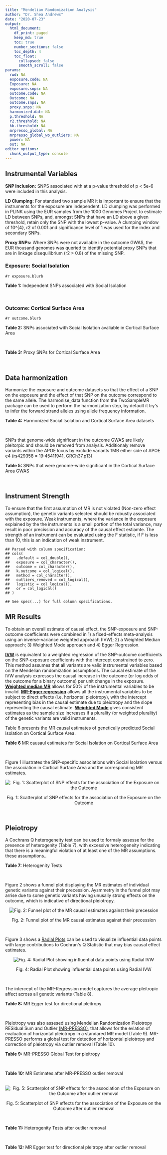 ```yaml
---
title: "Mendelian Randomization Analysis"
author: "Dr. Shea Andrews"
date: "2020-07-23"
output:
  html_document:
    df_print: paged
    keep_md: true
    toc: true
    number_sections: false
    toc_depth: 4
    toc_float:
      collapsed: false
      smooth_scroll: false
params:
  rwd: NA
  exposure.code: NA
  Exposure: NA
  exposure.snps: NA
  outcome.code: NA
  Outcome: NA
  outcome.snps: NA
  proxy.snps: NA
  harmonized.dat: NA
  p.threshold: NA
  r2.threshold: NA
  kb.threshold: NA
  mrpresso_global: NA
  mrpresso_global_wo_outliers: NA
  power: NA
  out: NA
editor_options:
  chunk_output_type: console
---
```







## Instrumental Variables
**SNP Inclusion:** SNPS associated with at a p-value threshold of p < 5e-6 were included in this analysis.
<br>

**LD Clumping:** For standard two sample MR it is important to ensure that the instruments for the exposure are independent. LD clumping was performed in PLINK using the EUR samples from the 1000 Genomes Project to estimate LD between SNPs, and, amongst SNPs that have an LD above a given threshold, retain only the SNP with the lowest p-value. A clumping window of 10^{4}, r2 of 0.001 and significance level of 1 was used for the index and secondary SNPs.
<br>

**Proxy SNPs:** Where SNPs were not available in the outcome GWAS, the EUR thousand genomes was queried to identify potential proxy SNPs that are in linkage disequilibrium (r2 > 0.8) of the missing SNP.
<br>

### Exposure: Social Isolation
`#r exposure.blurb`
<br>

**Table 1:** Independent SNPs associated with Social Isolation
<div data-pagedtable="false">
  <script data-pagedtable-source type="application/json">
{"columns":[{"label":["SNP"],"name":[1],"type":["chr"],"align":["left"]},{"label":["CHROM"],"name":[2],"type":["dbl"],"align":["right"]},{"label":["POS"],"name":[3],"type":["dbl"],"align":["right"]},{"label":["REF"],"name":[4],"type":["chr"],"align":["left"]},{"label":["ALT"],"name":[5],"type":["chr"],"align":["left"]},{"label":["AF"],"name":[6],"type":["dbl"],"align":["right"]},{"label":["BETA"],"name":[7],"type":["dbl"],"align":["right"]},{"label":["SE"],"name":[8],"type":["dbl"],"align":["right"]},{"label":["Z"],"name":[9],"type":["dbl"],"align":["right"]},{"label":["P"],"name":[10],"type":["dbl"],"align":["right"]},{"label":["N"],"name":[11],"type":["dbl"],"align":["right"]},{"label":["TRAIT"],"name":[12],"type":["chr"],"align":["left"]}],"data":[{"1":"rs12136689","2":"1","3":"8601118","4":"A","5":"C","6":"0.359723","7":"-0.01127380","8":"0.00213419","9":"-5.28249","10":"1.274e-07","11":"452302","12":"Social_Isolation"},{"1":"rs35619052","2":"1","3":"10702814","4":"G","5":"A","6":"0.284359","7":"-0.01116790","8":"0.00227049","9":"-4.91874","10":"8.710e-07","11":"452302","12":"Social_Isolation"},{"1":"rs116362708","2":"1","3":"75930314","4":"G","5":"A","6":"0.049513","7":"-0.02479930","8":"0.00472137","9":"-5.25257","10":"1.500e-07","11":"452302","12":"Social_Isolation"},{"1":"rs6576884","2":"1","3":"87709646","4":"C","5":"G","6":"0.763566","7":"0.01122040","8":"0.00241058","9":"4.65463","10":"3.246e-06","11":"452302","12":"Social_Isolation"},{"1":"rs113389356","2":"1","3":"91085397","4":"G","5":"A","6":"0.116172","7":"0.01629260","8":"0.00319643","9":"5.09711","10":"3.449e-07","11":"452302","12":"Social_Isolation"},{"1":"rs6697362","2":"1","3":"115236579","4":"A","5":"T","6":"0.775498","7":"0.01121840","8":"0.00245471","9":"4.57015","10":"4.874e-06","11":"452302","12":"Social_Isolation"},{"1":"rs145252437","2":"1","3":"157771966","4":"T","5":"C","6":"0.010731","7":"-0.04703230","8":"0.00994084","9":"-4.73122","10":"2.232e-06","11":"452302","12":"Social_Isolation"},{"1":"rs10911105","2":"1","3":"182601372","4":"A","5":"T","6":"0.021763","7":"-0.03488210","8":"0.00701971","9":"-4.96917","10":"6.724e-07","11":"452302","12":"Social_Isolation"},{"1":"rs71637264","2":"1","3":"191044823","4":"A","5":"G","6":"0.211550","7":"-0.01154790","8":"0.00250788","9":"-4.60463","10":"4.132e-06","11":"452302","12":"Social_Isolation"},{"1":"rs12032342","2":"1","3":"243834360","4":"G","5":"A","6":"0.176412","7":"-0.01238230","8":"0.00268708","9":"-4.60809","10":"4.064e-06","11":"452302","12":"Social_Isolation"},{"1":"rs1463979","2":"2","3":"22570074","4":"A","5":"G","6":"0.386495","7":"0.01068700","8":"0.00210339","9":"5.08086","10":"3.757e-07","11":"452302","12":"Social_Isolation"},{"1":"rs938023","2":"2","3":"36190122","4":"C","5":"A","6":"0.696331","7":"0.01030010","8":"0.00222737","9":"4.62435","10":"3.758e-06","11":"452302","12":"Social_Isolation"},{"1":"rs10490220","2":"2","3":"50945777","4":"G","5":"C","6":"0.103910","7":"0.01745990","8":"0.00335657","9":"5.20170","10":"1.975e-07","11":"452302","12":"Social_Isolation"},{"1":"rs6430286","2":"2","3":"148834364","4":"G","5":"A","6":"0.423798","7":"-0.01161040","8":"0.00207269","9":"-5.60161","10":"2.124e-08","11":"452302","12":"Social_Isolation"},{"1":"rs115848509","2":"2","3":"167230994","4":"T","5":"A","6":"0.049533","7":"-0.02271050","8":"0.00472046","9":"-4.81108","10":"1.501e-06","11":"452302","12":"Social_Isolation"},{"1":"rs74338595","2":"2","3":"212749786","4":"T","5":"C","6":"0.289914","7":"-0.01318360","8":"0.00225741","9":"-5.84016","10":"5.215e-09","11":"452302","12":"Social_Isolation"},{"1":"rs4233997","2":"2","3":"215379188","4":"G","5":"A","6":"0.394468","7":"-0.01031330","8":"0.00209568","9":"-4.92119","10":"8.602e-07","11":"452302","12":"Social_Isolation"},{"1":"rs13029742","2":"2","3":"220035118","4":"C","5":"A","6":"0.305054","7":"0.01066690","8":"0.00222452","9":"4.79514","10":"1.626e-06","11":"452302","12":"Social_Isolation"},{"1":"rs6737187","2":"2","3":"226360417","4":"G","5":"A","6":"0.295816","7":"-0.01098320","8":"0.00224412","9":"-4.89418","10":"9.871e-07","11":"452302","12":"Social_Isolation"},{"1":"rs77020450","2":"2","3":"236839616","4":"C","5":"T","6":"0.184085","7":"0.01247180","8":"0.00264283","9":"4.71912","10":"2.369e-06","11":"452302","12":"Social_Isolation"},{"1":"rs895941","2":"3","3":"16846216","4":"A","5":"C","6":"0.289763","7":"0.01099680","8":"0.00225776","9":"4.87067","10":"1.112e-06","11":"452302","12":"Social_Isolation"},{"1":"rs9586","2":"3","3":"49213637","4":"C","5":"T","6":"0.778634","7":"-0.01142540","8":"0.00246705","9":"-4.63121","10":"3.635e-06","11":"452302","12":"Social_Isolation"},{"1":"rs1167248","2":"3","3":"55566477","4":"A","5":"G","6":"0.472772","7":"-0.00976373","8":"0.00205152","9":"-4.75927","10":"1.943e-06","11":"452302","12":"Social_Isolation"},{"1":"rs4465966","2":"3","3":"82009703","4":"A","5":"G","6":"0.570762","7":"-0.01225130","8":"0.00206930","9":"-5.92049","10":"3.210e-09","11":"452302","12":"Social_Isolation"},{"1":"rs4859144","2":"3","3":"182624759","4":"C","5":"T","6":"0.320914","7":"-0.01013480","8":"0.00219404","9":"-4.61926","10":"3.851e-06","11":"452302","12":"Social_Isolation"},{"1":"rs170035","2":"4","3":"39793856","4":"A","5":"G","6":"0.375307","7":"0.01077870","8":"0.00211531","9":"5.09556","10":"3.477e-07","11":"452302","12":"Social_Isolation"},{"1":"rs77087420","2":"4","3":"123122856","4":"A","5":"G","6":"0.055309","7":"-0.02076690","8":"0.00448082","9":"-4.63461","10":"3.576e-06","11":"452302","12":"Social_Isolation"},{"1":"rs56392095","2":"5","3":"24234601","4":"G","5":"T","6":"0.488704","7":"-0.01035750","8":"0.00204900","9":"-5.05493","10":"4.305e-07","11":"452302","12":"Social_Isolation"},{"1":"rs1019762","2":"5","3":"79029594","4":"T","5":"C","6":"0.161221","7":"0.01295540","8":"0.00278526","9":"4.65143","10":"3.296e-06","11":"452302","12":"Social_Isolation"},{"1":"rs30266","2":"5","3":"103972357","4":"G","5":"A","6":"0.328420","7":"0.01225190","8":"0.00218090","9":"5.61782","10":"1.934e-08","11":"452302","12":"Social_Isolation"},{"1":"rs2069117","2":"5","3":"152244551","4":"A","5":"C","6":"0.632457","7":"0.01425950","8":"0.00212437","9":"6.71233","10":"1.915e-11","11":"452302","12":"Social_Isolation"},{"1":"rs1024993","2":"5","3":"167006009","4":"C","5":"T","6":"0.671155","7":"-0.01059340","8":"0.00218018","9":"-4.85894","10":"1.180e-06","11":"452302","12":"Social_Isolation"},{"1":"rs751206","2":"5","3":"167408366","4":"A","5":"G","6":"0.191369","7":"0.01296040","8":"0.00260369","9":"4.97771","10":"6.434e-07","11":"452302","12":"Social_Isolation"},{"1":"rs139070646","2":"6","3":"3133324","4":"C","5":"T","6":"0.016064","7":"0.03792730","8":"0.00814686","9":"4.65546","10":"3.233e-06","11":"452302","12":"Social_Isolation"},{"1":"rs10456089","2":"6","3":"11959836","4":"G","5":"A","6":"0.079416","7":"-0.02174950","8":"0.00378804","9":"-5.74162","10":"9.377e-09","11":"452302","12":"Social_Isolation"},{"1":"rs114146785","2":"6","3":"28797097","4":"A","5":"G","6":"0.049776","7":"0.02307030","8":"0.00470953","9":"4.89865","10":"9.650e-07","11":"452302","12":"Social_Isolation"},{"1":"rs240113","2":"6","3":"101058886","4":"G","5":"A","6":"0.530392","7":"-0.00993193","8":"0.00205227","9":"-4.83949","10":"1.302e-06","11":"452302","12":"Social_Isolation"},{"1":"rs7770860","2":"6","3":"131186393","4":"T","5":"C","6":"0.373251","7":"0.01289980","8":"0.00211764","9":"6.09156","10":"1.118e-09","11":"452302","12":"Social_Isolation"},{"1":"rs868708","2":"6","3":"163259260","4":"G","5":"A","6":"0.347382","7":"-0.01123280","8":"0.00215113","9":"-5.22182","10":"1.772e-07","11":"452302","12":"Social_Isolation"},{"1":"rs4722031","2":"7","3":"21481971","4":"A","5":"T","6":"0.685241","7":"-0.01067960","8":"0.00220541","9":"-4.84244","10":"1.283e-06","11":"452302","12":"Social_Isolation"},{"1":"rs8180817","2":"7","3":"114047542","4":"G","5":"C","6":"0.429655","7":"-0.01046840","8":"0.00206905","9":"-5.05953","10":"4.203e-07","11":"452302","12":"Social_Isolation"},{"1":"rs62474596","2":"7","3":"122016870","4":"T","5":"C","6":"0.255843","7":"-0.01136590","8":"0.00234737","9":"-4.84197","10":"1.286e-06","11":"452302","12":"Social_Isolation"},{"1":"rs322349","2":"7","3":"136989441","4":"A","5":"G","6":"0.488568","7":"0.00959883","8":"0.00204901","9":"4.68462","10":"2.805e-06","11":"452302","12":"Social_Isolation"},{"1":"rs13233916","2":"7","3":"138874416","4":"C","5":"G","6":"0.089986","7":"-0.01836010","8":"0.00357922","9":"-5.12962","10":"2.903e-07","11":"452302","12":"Social_Isolation"},{"1":"rs7831711","2":"8","3":"21970230","4":"A","5":"C","6":"0.550829","7":"0.00953766","8":"0.00205914","9":"4.63186","10":"3.624e-06","11":"452302","12":"Social_Isolation"},{"1":"rs4872006","2":"8","3":"22536502","4":"T","5":"C","6":"0.626743","7":"0.01079510","8":"0.00211764","9":"5.09770","10":"3.438e-07","11":"452302","12":"Social_Isolation"},{"1":"rs7011293","2":"8","3":"33880319","4":"C","5":"T","6":"0.218456","7":"0.01175300","8":"0.00247880","9":"4.74142","10":"2.122e-06","11":"452302","12":"Social_Isolation"},{"1":"rs77644617","2":"8","3":"129126451","4":"C","5":"T","6":"0.040446","7":"-0.02566480","8":"0.00519910","9":"-4.93640","10":"7.958e-07","11":"452302","12":"Social_Isolation"},{"1":"rs10966061","2":"9","3":"23740210","4":"C","5":"A","6":"0.249761","7":"-0.01137660","8":"0.00236613","9":"-4.80813","10":"1.524e-06","11":"452302","12":"Social_Isolation"},{"1":"rs7857710","2":"9","3":"36974620","4":"C","5":"T","6":"0.086295","7":"0.01749280","8":"0.00364758","9":"4.79572","10":"1.621e-06","11":"452302","12":"Social_Isolation"},{"1":"rs773020","2":"9","3":"77768122","4":"G","5":"A","6":"0.899908","7":"0.02059880","8":"0.00341273","9":"6.03587","10":"1.581e-09","11":"452302","12":"Social_Isolation"},{"1":"rs112624881","2":"9","3":"94852449","4":"G","5":"C","6":"0.035401","7":"-0.02578270","8":"0.00554267","9":"-4.65166","10":"3.293e-06","11":"452302","12":"Social_Isolation"},{"1":"rs10992800","2":"9","3":"96373818","4":"G","5":"A","6":"0.397116","7":"-0.01551140","8":"0.00209327","9":"-7.41016","10":"1.261e-13","11":"452302","12":"Social_Isolation"},{"1":"rs2149351","2":"9","3":"120501644","4":"T","5":"G","6":"0.756040","7":"-0.01239770","8":"0.00238489","9":"-5.19844","10":"2.010e-07","11":"452302","12":"Social_Isolation"},{"1":"rs662117","2":"9","3":"125800014","4":"A","5":"G","6":"0.860294","7":"0.01418960","8":"0.00295440","9":"4.80287","10":"1.564e-06","11":"452302","12":"Social_Isolation"},{"1":"rs28458909","2":"9","3":"140257189","4":"C","5":"T","6":"0.123883","7":"0.01419940","8":"0.00310895","9":"4.56725","10":"4.942e-06","11":"452302","12":"Social_Isolation"},{"1":"rs11022762","2":"11","3":"13335926","4":"C","5":"T","6":"0.382861","7":"0.01107430","8":"0.00210712","9":"5.25565","10":"1.475e-07","11":"452302","12":"Social_Isolation"},{"1":"rs143864773","2":"11","3":"32765866","4":"T","5":"C","6":"0.086095","7":"-0.01686420","8":"0.00365141","9":"-4.61855","10":"3.864e-06","11":"452302","12":"Social_Isolation"},{"1":"rs11605348","2":"11","3":"47606483","4":"G","5":"A","6":"0.350304","7":"-0.01217240","8":"0.00214695","9":"-5.66963","10":"1.431e-08","11":"452302","12":"Social_Isolation"},{"1":"rs1966836","2":"11","3":"57982229","4":"A","5":"G","6":"0.711208","7":"-0.01304140","8":"0.00226001","9":"-5.77051","10":"7.903e-09","11":"452302","12":"Social_Isolation"},{"1":"rs680914","2":"11","3":"99501982","4":"A","5":"G","6":"0.681031","7":"-0.01014810","8":"0.00219757","9":"-4.61788","10":"3.877e-06","11":"452302","12":"Social_Isolation"},{"1":"rs4572147","2":"11","3":"132489333","4":"G","5":"A","6":"0.534200","7":"0.01104930","8":"0.00205328","9":"5.38128","10":"7.396e-08","11":"452302","12":"Social_Isolation"},{"1":"rs74757488","2":"12","3":"24200931","4":"G","5":"T","6":"0.217971","7":"-0.01173220","8":"0.00248079","9":"-4.72921","10":"2.254e-06","11":"452302","12":"Social_Isolation"},{"1":"rs73416497","2":"12","3":"112070977","4":"T","5":"A","6":"0.175595","7":"0.01278600","8":"0.00269199","9":"4.74965","10":"2.038e-06","11":"452302","12":"Social_Isolation"},{"1":"rs11068917","2":"12","3":"118791120","4":"C","5":"A","6":"0.174060","7":"0.01336680","8":"0.00270132","9":"4.94826","10":"7.488e-07","11":"452302","12":"Social_Isolation"},{"1":"rs9596054","2":"13","3":"31607186","4":"A","5":"G","6":"0.531547","7":"-0.01050650","8":"0.00205256","9":"-5.11871","10":"3.076e-07","11":"452302","12":"Social_Isolation"},{"1":"rs146715199","2":"13","3":"48693368","4":"G","5":"A","6":"0.020770","7":"0.03424010","8":"0.00718191","9":"4.76755","10":"1.865e-06","11":"452302","12":"Social_Isolation"},{"1":"rs7997287","2":"13","3":"105211842","4":"A","5":"G","6":"0.896778","7":"0.01645410","8":"0.00336645","9":"4.88769","10":"1.020e-06","11":"452302","12":"Social_Isolation"},{"1":"rs4899292","2":"14","3":"69704052","4":"A","5":"G","6":"0.647717","7":"0.01150990","8":"0.00214418","9":"5.36796","10":"7.963e-08","11":"452302","12":"Social_Isolation"},{"1":"rs8022832","2":"14","3":"75211328","4":"G","5":"A","6":"0.688316","7":"0.01012930","8":"0.00221131","9":"4.58069","10":"4.634e-06","11":"452302","12":"Social_Isolation"},{"1":"rs61978688","2":"14","3":"98749273","4":"A","5":"G","6":"0.411089","7":"0.01004960","8":"0.00208165","9":"4.82770","10":"1.381e-06","11":"452302","12":"Social_Isolation"},{"1":"rs962950","2":"15","3":"47685416","4":"A","5":"T","6":"0.335478","7":"0.01068430","8":"0.00216927","9":"4.92528","10":"8.424e-07","11":"452302","12":"Social_Isolation"},{"1":"rs8035460","2":"15","3":"78064664","4":"T","5":"G","6":"0.400966","7":"0.01021890","8":"0.00208988","9":"4.88971","10":"1.010e-06","11":"452302","12":"Social_Isolation"},{"1":"rs2018719","2":"16","3":"71432033","4":"T","5":"C","6":"0.730997","7":"0.01103780","8":"0.00230974","9":"4.77878","10":"1.764e-06","11":"452302","12":"Social_Isolation"},{"1":"rs73263511","2":"17","3":"13790097","4":"T","5":"G","6":"0.033040","7":"-0.02723350","8":"0.00573028","9":"-4.75256","10":"2.009e-06","11":"452302","12":"Social_Isolation"},{"1":"rs4098686","2":"17","3":"42629737","4":"A","5":"C","6":"0.749097","7":"-0.01128730","8":"0.00236254","9":"-4.77763","10":"1.774e-06","11":"452302","12":"Social_Isolation"},{"1":"rs62085660","2":"17","3":"66097739","4":"C","5":"G","6":"0.742566","7":"-0.01426560","8":"0.00234261","9":"-6.08963","10":"1.132e-09","11":"452302","12":"Social_Isolation"},{"1":"rs1941699","2":"18","3":"31245871","4":"A","5":"G","6":"0.611955","7":"0.01051780","8":"0.00210184","9":"5.00410","10":"5.612e-07","11":"452302","12":"Social_Isolation"},{"1":"rs613872","2":"18","3":"53210302","4":"G","5":"T","6":"0.826351","7":"0.02276700","8":"0.00270385","9":"8.42021","10":"3.758e-17","11":"452302","12":"Social_Isolation"},{"1":"rs142355934","2":"19","3":"28989127","4":"T","5":"G","6":"0.022423","7":"0.03272170","8":"0.00691796","9":"4.72997","10":"2.246e-06","11":"452302","12":"Social_Isolation"},{"1":"rs1025574","2":"19","3":"30421480","4":"G","5":"C","6":"0.903414","7":"-0.01779940","8":"0.00346737","9":"-5.13341","10":"2.845e-07","11":"452302","12":"Social_Isolation"},{"1":"rs79106024","2":"19","3":"54467802","4":"G","5":"A","6":"0.052120","7":"0.02379280","8":"0.00460810","9":"5.16325","10":"2.427e-07","11":"452302","12":"Social_Isolation"},{"1":"rs4402837","2":"20","3":"9392479","4":"G","5":"C","6":"0.961282","7":"0.02443230","8":"0.00530906","9":"4.60199","10":"4.185e-06","11":"452302","12":"Social_Isolation"},{"1":"rs2149282","2":"20","3":"30339145","4":"C","5":"G","6":"0.532208","7":"0.00997819","8":"0.00205274","9":"4.86092","10":"1.168e-06","11":"452302","12":"Social_Isolation"},{"1":"rs1022688","2":"20","3":"47648856","4":"G","5":"A","6":"0.330232","7":"0.01294230","8":"0.00217785","9":"5.94267","10":"2.804e-09","11":"452302","12":"Social_Isolation"},{"1":"rs495146","2":"20","3":"48130328","4":"C","5":"T","6":"0.250050","7":"0.01297300","8":"0.00236522","9":"5.48491","10":"4.137e-08","11":"452302","12":"Social_Isolation"},{"1":"rs6013429","2":"20","3":"50919177","4":"A","5":"G","6":"0.274591","7":"-0.01171650","8":"0.00229491","9":"-5.10543","10":"3.300e-07","11":"452302","12":"Social_Isolation"},{"1":"rs11702783","2":"21","3":"22065742","4":"G","5":"A","6":"0.378043","7":"0.00970901","8":"0.00211227","9":"4.59648","10":"4.297e-06","11":"452302","12":"Social_Isolation"}],"options":{"columns":{"min":{},"max":[10]},"rows":{"min":[10],"max":[10]},"pages":{}}}
  </script>
</div>
<br>

### Outcome: Cortical Surface Area
`#r outcome.blurb`
<br>

**Table 2:** SNPs associated with Social Isolation avaliable in Cortical Surface Area
<div data-pagedtable="false">
  <script data-pagedtable-source type="application/json">
{"columns":[{"label":["SNP"],"name":[1],"type":["chr"],"align":["left"]},{"label":["CHROM"],"name":[2],"type":["dbl"],"align":["right"]},{"label":["POS"],"name":[3],"type":["dbl"],"align":["right"]},{"label":["REF"],"name":[4],"type":["chr"],"align":["left"]},{"label":["ALT"],"name":[5],"type":["chr"],"align":["left"]},{"label":["AF"],"name":[6],"type":["dbl"],"align":["right"]},{"label":["BETA"],"name":[7],"type":["dbl"],"align":["right"]},{"label":["SE"],"name":[8],"type":["dbl"],"align":["right"]},{"label":["Z"],"name":[9],"type":["dbl"],"align":["right"]},{"label":["P"],"name":[10],"type":["dbl"],"align":["right"]},{"label":["N"],"name":[11],"type":["dbl"],"align":["right"]},{"label":["TRAIT"],"name":[12],"type":["chr"],"align":["left"]}],"data":[{"1":"rs12136689","2":"1","3":"8601118","4":"A","5":"C","6":"0.3428","7":"59.6351","8":"115.3778","9":"0.51686800","10":"6.052e-01","11":"32176","12":"Cortical_Surface_Area"},{"1":"rs35619052","2":"1","3":"10702814","4":"G","5":"A","6":"0.2902","7":"-60.7712","8":"138.5735","9":"-0.43854850","10":"6.610e-01","11":"29504","12":"Cortical_Surface_Area"},{"1":"rs116362708","2":"1","3":"75930314","4":"G","5":"A","6":"0.0440","7":"-102.4370","8":"293.0729","9":"-0.34952737","10":"7.267e-01","11":"32176","12":"Cortical_Surface_Area"},{"1":"rs6576884","2":"1","3":"87709646","4":"C","5":"G","6":"0.7666","7":"4.5802","8":"129.9015","9":"0.03525900","10":"9.719e-01","11":"32176","12":"Cortical_Surface_Area"},{"1":"rs113389356","2":"1","3":"91085397","4":"G","5":"A","6":"0.1161","7":"115.3887","8":"174.9507","9":"0.65954980","10":"5.095e-01","11":"32176","12":"Cortical_Surface_Area"},{"1":"rs6697362","2":"1","3":"115236579","4":"A","5":"T","6":"0.7705","7":"118.2550","8":"129.7130","9":"0.91167000","10":"3.619e-01","11":"32176","12":"Cortical_Surface_Area"},{"1":"rs145252437","2":"1","3":"157771966","4":"T","5":"C","6":"0.0127","7":"-393.2720","8":"616.1592","9":"-0.63826400","10":"5.233e-01","11":"24874","12":"Cortical_Surface_Area"},{"1":"rs10911105","2":"1","3":"182601372","4":"A","5":"T","6":"0.0247","7":"361.1280","8":"387.9599","9":"0.93084000","10":"3.519e-01","11":"31091","12":"Cortical_Surface_Area"},{"1":"rs71637264","2":"1","3":"191044823","4":"A","5":"G","6":"0.2012","7":"-173.7270","8":"138.6908","9":"-1.25262000","10":"2.103e-01","11":"32176","12":"Cortical_Surface_Area"},{"1":"rs12032342","2":"1","3":"243834360","4":"G","5":"A","6":"0.1734","7":"653.3674","8":"143.9705","9":"4.53820331","10":"5.674e-06","11":"32176","12":"Cortical_Surface_Area"},{"1":"rs1463979","2":"2","3":"22570074","4":"A","5":"G","6":"0.3889","7":"47.4888","8":"111.8414","9":"0.42460800","10":"6.711e-01","11":"32176","12":"Cortical_Surface_Area"},{"1":"rs938023","2":"2","3":"36190122","4":"C","5":"A","6":"0.6890","7":"-199.4859","8":"118.7480","9":"-1.67990956","10":"9.297e-02","11":"32176","12":"Cortical_Surface_Area"},{"1":"rs10490220","2":"2","3":"50945777","4":"G","5":"C","6":"0.1009","7":"-157.0637","8":"180.1888","9":"-0.87166183","10":"3.834e-01","11":"32585","12":"Cortical_Surface_Area"},{"1":"rs6430286","2":"2","3":"148834364","4":"G","5":"A","6":"0.4203","7":"-64.2096","8":"112.1413","9":"-0.57257763","10":"5.669e-01","11":"31714","12":"Cortical_Surface_Area"},{"1":"rs115848509","2":"2","3":"167230994","4":"T","5":"A","6":"0.0485","7":"-53.7896","8":"292.9948","9":"-0.18358551","10":"8.543e-01","11":"30481","12":"Cortical_Surface_Area"},{"1":"rs74338595","2":"2","3":"212749786","4":"T","5":"C","6":"0.2940","7":"82.9576","8":"131.3477","9":"0.63158800","10":"5.277e-01","11":"27664","12":"Cortical_Surface_Area"},{"1":"rs4233997","2":"2","3":"215379188","4":"G","5":"A","6":"0.3993","7":"-4.4671","8":"113.8340","9":"-0.03924223","10":"9.687e-01","11":"30818","12":"Cortical_Surface_Area"},{"1":"rs13029742","2":"2","3":"220035118","4":"C","5":"A","6":"0.3048","7":"-248.7517","8":"120.2836","9":"-2.06804336","10":"3.864e-02","11":"30818","12":"Cortical_Surface_Area"},{"1":"rs6737187","2":"2","3":"226360417","4":"G","5":"A","6":"0.2921","7":"30.3254","8":"122.8608","9":"0.24682730","10":"8.050e-01","11":"30818","12":"Cortical_Surface_Area"},{"1":"rs77020450","2":"2","3":"236839616","4":"C","5":"T","6":"0.1789","7":"-165.1730","8":"156.7712","9":"-1.05359275","10":"2.921e-01","11":"27931","12":"Cortical_Surface_Area"},{"1":"rs895941","2":"3","3":"16846216","4":"A","5":"C","6":"0.2938","7":"-278.1580","8":"119.6355","9":"-2.32505000","10":"2.007e-02","11":"32176","12":"Cortical_Surface_Area"},{"1":"rs9586","2":"3","3":"49213637","4":"C","5":"T","6":"0.7757","7":"161.0006","8":"132.2348","9":"1.21753578","10":"2.234e-01","11":"31647","12":"Cortical_Surface_Area"},{"1":"rs1167248","2":"3","3":"55566477","4":"A","5":"G","6":"0.4842","7":"-69.3117","8":"110.4768","9":"-0.62738700","10":"5.304e-01","11":"32176","12":"Cortical_Surface_Area"},{"1":"rs4465966","2":"3","3":"82009703","4":"A","5":"G","6":"0.5647","7":"71.8857","8":"109.7416","9":"0.65504500","10":"5.124e-01","11":"32176","12":"Cortical_Surface_Area"},{"1":"rs4859144","2":"3","3":"182624759","4":"C","5":"T","6":"0.3346","7":"-70.9395","8":"119.4414","9":"-0.59392723","10":"5.526e-01","11":"30710","12":"Cortical_Surface_Area"},{"1":"rs170035","2":"4","3":"39793856","4":"A","5":"G","6":"0.3770","7":"-8.5058","8":"116.3498","9":"-0.07310540","10":"9.417e-01","11":"31816","12":"Cortical_Surface_Area"},{"1":"rs77087420","2":"4","3":"123122856","4":"A","5":"G","6":"0.0542","7":"-464.0520","8":"250.4823","9":"-1.85264000","10":"6.393e-02","11":"31816","12":"Cortical_Surface_Area"},{"1":"rs56392095","2":"5","3":"24234601","4":"G","5":"T","6":"0.4881","7":"67.5979","8":"112.4548","9":"0.60111174","10":"5.478e-01","11":"31816","12":"Cortical_Surface_Area"},{"1":"rs1019762","2":"5","3":"79029594","4":"T","5":"C","6":"0.1616","7":"20.9897","8":"149.2454","9":"0.14063900","10":"8.882e-01","11":"32176","12":"Cortical_Surface_Area"},{"1":"rs30266","2":"5","3":"103972357","4":"G","5":"A","6":"0.3327","7":"-147.6339","8":"117.5539","9":"-1.25588262","10":"2.092e-01","11":"32176","12":"Cortical_Surface_Area"},{"1":"rs2069117","2":"5","3":"152244551","4":"A","5":"C","6":"0.6311","7":"72.7615","8":"113.1612","9":"0.64299000","10":"5.202e-01","11":"32176","12":"Cortical_Surface_Area"},{"1":"rs1024993","2":"5","3":"167006009","4":"C","5":"T","6":"0.6718","7":"286.2122","8":"116.9514","9":"2.44727468","10":"1.439e-02","11":"32068","12":"Cortical_Surface_Area"},{"1":"rs751206","2":"5","3":"167408366","4":"A","5":"G","6":"0.1907","7":"-41.7366","8":"143.3626","9":"-0.29112600","10":"7.710e-01","11":"31708","12":"Cortical_Surface_Area"},{"1":"rs10456089","2":"6","3":"11959836","4":"G","5":"A","6":"0.0808","7":"108.8596","8":"249.1479","9":"0.43692762","10":"6.622e-01","11":"26303","12":"Cortical_Surface_Area"},{"1":"rs240113","2":"6","3":"101058886","4":"G","5":"A","6":"0.5281","7":"58.5287","8":"109.9410","9":"0.53236463","10":"5.945e-01","11":"32176","12":"Cortical_Surface_Area"},{"1":"rs7770860","2":"6","3":"131186393","4":"T","5":"C","6":"0.3798","7":"-157.7510","8":"112.4087","9":"-1.40337000","10":"1.605e-01","11":"31907","12":"Cortical_Surface_Area"},{"1":"rs868708","2":"6","3":"163259260","4":"G","5":"A","6":"0.3460","7":"-73.0683","8":"115.0677","9":"-0.63500270","10":"5.254e-01","11":"31907","12":"Cortical_Surface_Area"},{"1":"rs4722031","2":"7","3":"21481971","4":"A","5":"T","6":"0.6937","7":"-147.6650","8":"118.7000","9":"-1.24402000","10":"2.135e-01","11":"32176","12":"Cortical_Surface_Area"},{"1":"rs62474596","2":"7","3":"122016870","4":"T","5":"C","6":"0.2396","7":"-182.1560","8":"129.8755","9":"-1.40254000","10":"1.608e-01","11":"32176","12":"Cortical_Surface_Area"},{"1":"rs322349","2":"7","3":"136989441","4":"A","5":"G","6":"0.4872","7":"-50.2471","8":"111.2917","9":"-0.45149000","10":"6.516e-01","11":"32176","12":"Cortical_Surface_Area"},{"1":"rs13233916","2":"7","3":"138874416","4":"C","5":"G","6":"0.0904","7":"-252.0470","8":"212.3501","9":"-1.18694000","10":"2.353e-01","11":"31238","12":"Cortical_Surface_Area"},{"1":"rs7831711","2":"8","3":"21970230","4":"A","5":"C","6":"0.5556","7":"157.8250","8":"110.8866","9":"1.42330000","10":"1.546e-01","11":"32068","12":"Cortical_Surface_Area"},{"1":"rs4872006","2":"8","3":"22536502","4":"T","5":"C","6":"0.6185","7":"102.5250","8":"112.7444","9":"0.90935900","10":"3.632e-01","11":"32176","12":"Cortical_Surface_Area"},{"1":"rs7011293","2":"8","3":"33880319","4":"C","5":"T","6":"0.2208","7":"52.2460","8":"131.3967","9":"0.39762034","10":"6.909e-01","11":"32176","12":"Cortical_Surface_Area"},{"1":"rs77644617","2":"8","3":"129126451","4":"C","5":"T","6":"0.0384","7":"459.1505","8":"308.7572","9":"1.48709245","10":"1.370e-01","11":"32176","12":"Cortical_Surface_Area"},{"1":"rs10966061","2":"9","3":"23740210","4":"C","5":"A","6":"0.2675","7":"102.5619","8":"124.7555","9":"0.82210323","10":"4.110e-01","11":"32176","12":"Cortical_Surface_Area"},{"1":"rs7857710","2":"9","3":"36974620","4":"C","5":"T","6":"0.0921","7":"-5.9934","8":"189.7084","9":"-0.03159270","10":"9.748e-01","11":"32585","12":"Cortical_Surface_Area"},{"1":"rs773020","2":"9","3":"77768122","4":"G","5":"A","6":"0.8989","7":"50.8165","8":"236.5981","9":"0.21477983","10":"8.299e-01","11":"21528","12":"Cortical_Surface_Area"},{"1":"rs112624881","2":"9","3":"94852449","4":"G","5":"C","6":"0.0307","7":"718.0235","8":"365.2784","9":"1.96568836","10":"4.933e-02","11":"30129","12":"Cortical_Surface_Area"},{"1":"rs10992800","2":"9","3":"96373818","4":"G","5":"A","6":"0.3920","7":"180.0806","8":"113.4048","9":"1.58794513","10":"1.123e-01","11":"32176","12":"Cortical_Surface_Area"},{"1":"rs2149351","2":"9","3":"120501644","4":"T","5":"G","6":"0.7609","7":"-117.1000","8":"128.5993","9":"-0.91058100","10":"3.625e-01","11":"32176","12":"Cortical_Surface_Area"},{"1":"rs662117","2":"9","3":"125800014","4":"A","5":"G","6":"0.8519","7":"-466.6360","8":"157.9377","9":"-2.95456000","10":"3.131e-03","11":"32160","12":"Cortical_Surface_Area"},{"1":"rs11022762","2":"11","3":"13335926","4":"C","5":"T","6":"0.3852","7":"-62.6915","8":"112.4114","9":"-0.55769700","10":"5.771e-01","11":"32176","12":"Cortical_Surface_Area"},{"1":"rs143864773","2":"11","3":"32765866","4":"T","5":"C","6":"0.0854","7":"154.9510","8":"204.2143","9":"0.75876700","10":"4.480e-01","11":"32176","12":"Cortical_Surface_Area"},{"1":"rs11605348","2":"11","3":"47606483","4":"G","5":"A","6":"0.3465","7":"-210.5565","8":"116.9665","9":"-1.80014363","10":"7.184e-02","11":"32176","12":"Cortical_Surface_Area"},{"1":"rs1966836","2":"11","3":"57982229","4":"A","5":"G","6":"0.7060","7":"-133.9940","8":"119.3733","9":"-1.12248000","10":"2.617e-01","11":"32176","12":"Cortical_Surface_Area"},{"1":"rs680914","2":"11","3":"99501982","4":"A","5":"G","6":"0.6821","7":"9.7338","8":"116.6097","9":"0.08347330","10":"9.335e-01","11":"32176","12":"Cortical_Surface_Area"},{"1":"rs4572147","2":"11","3":"132489333","4":"G","5":"A","6":"0.5333","7":"-17.3100","8":"110.4064","9":"-0.15678439","10":"8.754e-01","11":"32176","12":"Cortical_Surface_Area"},{"1":"rs74757488","2":"12","3":"24200931","4":"G","5":"T","6":"0.2133","7":"240.7768","8":"132.3062","9":"1.81984518","10":"6.878e-02","11":"32176","12":"Cortical_Surface_Area"},{"1":"rs73416497","2":"12","3":"112070977","4":"T","5":"A","6":"0.1820","7":"54.6567","8":"145.6504","9":"0.37525953","10":"7.075e-01","11":"31816","12":"Cortical_Surface_Area"},{"1":"rs11068917","2":"12","3":"118791120","4":"C","5":"A","6":"0.1769","7":"-154.4326","8":"142.0115","9":"-1.08746545","10":"2.768e-01","11":"32176","12":"Cortical_Surface_Area"},{"1":"rs9596054","2":"13","3":"31607186","4":"A","5":"G","6":"0.5254","7":"156.5570","8":"109.3448","9":"1.43178000","10":"1.522e-01","11":"32176","12":"Cortical_Surface_Area"},{"1":"rs146715199","2":"13","3":"48693368","4":"G","5":"A","6":"0.0279","7":"-252.6579","8":"478.4395","9":"-0.52808746","10":"5.974e-01","11":"20930","12":"Cortical_Surface_Area"},{"1":"rs7997287","2":"13","3":"105211842","4":"A","5":"G","6":"0.8945","7":"-154.4720","8":"184.9690","9":"-0.83512600","10":"4.036e-01","11":"32585","12":"Cortical_Surface_Area"},{"1":"rs4899292","2":"14","3":"69704052","4":"A","5":"G","6":"0.6512","7":"-63.5024","8":"115.7343","9":"-0.54869100","10":"5.832e-01","11":"32176","12":"Cortical_Surface_Area"},{"1":"rs8022832","2":"14","3":"75211328","4":"G","5":"A","6":"0.6774","7":"-54.8602","8":"117.9923","9":"-0.46494729","10":"6.420e-01","11":"32176","12":"Cortical_Surface_Area"},{"1":"rs61978688","2":"14","3":"98749273","4":"A","5":"G","6":"0.4052","7":"8.9925","8":"114.3016","9":"0.07867340","10":"9.373e-01","11":"31319","12":"Cortical_Surface_Area"},{"1":"rs962950","2":"15","3":"47685416","4":"A","5":"T","6":"0.3350","7":"134.1380","8":"115.2305","9":"1.16409000","10":"2.444e-01","11":"32176","12":"Cortical_Surface_Area"},{"1":"rs8035460","2":"15","3":"78064664","4":"T","5":"G","6":"0.4037","7":"54.3565","8":"115.9300","9":"0.46887300","10":"6.392e-01","11":"31816","12":"Cortical_Surface_Area"},{"1":"rs2018719","2":"16","3":"71432033","4":"T","5":"C","6":"0.7356","7":"-46.6330","8":"125.0225","9":"-0.37299700","10":"7.092e-01","11":"32176","12":"Cortical_Surface_Area"},{"1":"rs73263511","2":"17","3":"13790097","4":"T","5":"G","6":"0.0366","7":"237.6850","8":"296.6375","9":"0.80126300","10":"4.230e-01","11":"32176","12":"Cortical_Surface_Area"},{"1":"rs4098686","2":"17","3":"42629737","4":"A","5":"C","6":"0.7418","7":"148.6980","8":"124.8465","9":"1.19105000","10":"2.336e-01","11":"32393","12":"Cortical_Surface_Area"},{"1":"rs62085660","2":"17","3":"66097739","4":"C","5":"G","6":"0.7338","7":"-149.6600","8":"144.6594","9":"-1.03457000","10":"3.009e-01","11":"26436","12":"Cortical_Surface_Area"},{"1":"rs1941699","2":"18","3":"31245871","4":"A","5":"G","6":"0.6131","7":"-190.1750","8":"112.4571","9":"-1.69109000","10":"9.082e-02","11":"32176","12":"Cortical_Surface_Area"},{"1":"rs613872","2":"18","3":"53210302","4":"G","5":"T","6":"0.8272","7":"189.2038","8":"144.9699","9":"1.30512472","10":"1.919e-01","11":"32585","12":"Cortical_Surface_Area"},{"1":"rs142355934","2":"19","3":"28989127","4":"T","5":"G","6":"0.0226","7":"-382.6580","8":"377.7046","9":"-1.01311000","10":"3.110e-01","11":"31984","12":"Cortical_Surface_Area"},{"1":"rs1025574","2":"19","3":"30421480","4":"G","5":"C","6":"0.8948","7":"318.7609","8":"184.7639","9":"1.72523366","10":"8.449e-02","11":"32160","12":"Cortical_Surface_Area"},{"1":"rs79106024","2":"19","3":"54467802","4":"G","5":"A","6":"0.0530","7":"254.5495","8":"287.9923","9":"0.88387606","10":"3.768e-01","11":"26463","12":"Cortical_Surface_Area"},{"1":"rs1022688","2":"20","3":"47648856","4":"G","5":"A","6":"0.3333","7":"312.0689","8":"115.8164","9":"2.69451390","10":"7.049e-03","11":"32176","12":"Cortical_Surface_Area"},{"1":"rs495146","2":"20","3":"48130328","4":"C","5":"T","6":"0.2573","7":"-144.3346","8":"125.8863","9":"-1.14654732","10":"2.516e-01","11":"32176","12":"Cortical_Surface_Area"},{"1":"rs6013429","2":"20","3":"50919177","4":"A","5":"G","6":"0.2725","7":"-24.6295","8":"124.0962","9":"-0.19847100","10":"8.427e-01","11":"32176","12":"Cortical_Surface_Area"},{"1":"rs11702783","2":"21","3":"22065742","4":"G","5":"A","6":"0.3711","7":"50.0854","8":"126.3399","9":"0.39643375","10":"6.918e-01","11":"28252","12":"Cortical_Surface_Area"},{"1":"rs139070646","2":"NA","3":"NA","4":"NA","5":"NA","6":"NA","7":"NA","8":"NA","9":"NA","10":"NA","11":"NA","12":"NA"},{"1":"rs114146785","2":"NA","3":"NA","4":"NA","5":"NA","6":"NA","7":"NA","8":"NA","9":"NA","10":"NA","11":"NA","12":"NA"},{"1":"rs8180817","2":"NA","3":"NA","4":"NA","5":"NA","6":"NA","7":"NA","8":"NA","9":"NA","10":"NA","11":"NA","12":"NA"},{"1":"rs28458909","2":"NA","3":"NA","4":"NA","5":"NA","6":"NA","7":"NA","8":"NA","9":"NA","10":"NA","11":"NA","12":"NA"},{"1":"rs4402837","2":"NA","3":"NA","4":"NA","5":"NA","6":"NA","7":"NA","8":"NA","9":"NA","10":"NA","11":"NA","12":"NA"},{"1":"rs2149282","2":"NA","3":"NA","4":"NA","5":"NA","6":"NA","7":"NA","8":"NA","9":"NA","10":"NA","11":"NA","12":"NA"}],"options":{"columns":{"min":{},"max":[10]},"rows":{"min":[10],"max":[10]},"pages":{}}}
  </script>
</div>
<br>

**Table 3:** Proxy SNPs for Cortical Surface Area
<div data-pagedtable="false">
  <script data-pagedtable-source type="application/json">
{"columns":[{"label":["target_snp"],"name":[1],"type":["chr"],"align":["left"]},{"label":["proxy_snp"],"name":[2],"type":["chr"],"align":["left"]},{"label":["ld.r2"],"name":[3],"type":["dbl"],"align":["right"]},{"label":["Dprime"],"name":[4],"type":["dbl"],"align":["right"]},{"label":["PHASE"],"name":[5],"type":["chr"],"align":["left"]},{"label":["X12"],"name":[6],"type":["lgl"],"align":["right"]},{"label":["CHROM"],"name":[7],"type":["dbl"],"align":["right"]},{"label":["POS"],"name":[8],"type":["dbl"],"align":["right"]},{"label":["REF.proxy"],"name":[9],"type":["chr"],"align":["left"]},{"label":["ALT.proxy"],"name":[10],"type":["chr"],"align":["left"]},{"label":["AF"],"name":[11],"type":["dbl"],"align":["right"]},{"label":["BETA"],"name":[12],"type":["dbl"],"align":["right"]},{"label":["SE"],"name":[13],"type":["dbl"],"align":["right"]},{"label":["Z"],"name":[14],"type":["dbl"],"align":["right"]},{"label":["P"],"name":[15],"type":["dbl"],"align":["right"]},{"label":["N"],"name":[16],"type":["dbl"],"align":["right"]},{"label":["TRAIT"],"name":[17],"type":["chr"],"align":["left"]},{"label":["ref"],"name":[18],"type":["chr"],"align":["left"]},{"label":["ref.proxy"],"name":[19],"type":["chr"],"align":["left"]},{"label":["alt"],"name":[20],"type":["chr"],"align":["left"]},{"label":["alt.proxy"],"name":[21],"type":["chr"],"align":["left"]},{"label":["ALT"],"name":[22],"type":["chr"],"align":["left"]},{"label":["REF"],"name":[23],"type":["chr"],"align":["left"]},{"label":["proxy.outcome"],"name":[24],"type":["lgl"],"align":["right"]}],"data":[{"1":"rs8180817","2":"rs12536335","3":"0.972536","4":"1","5":"CG/GA","6":"NA","7":"7","8":"114043159","9":"A","10":"G","11":"0.4368","12":"-42.1069","13":"111.0637","14":"-0.379124","15":"0.7046","16":"32176","17":"Cortical_Surface_Area","18":"C","19":"G","20":"G","21":"A","22":"C","23":"G","24":"TRUE"},{"1":"rs2149282","2":"rs4911532","3":"0.811725","4":"1","5":"CT/GC","6":"NA","7":"20","8":"30408580","9":"T","10":"C","11":"0.5895","12":"120.2020","13":"112.6058","14":"1.067460","15":"0.2858","16":"31984","17":"Cortical_Surface_Area","18":"C","19":"T","20":"G","21":"C","22":"G","23":"C","24":"TRUE"},{"1":"rs139070646","2":"NA","3":"NA","4":"NA","5":"NA","6":"NA","7":"NA","8":"NA","9":"NA","10":"NA","11":"NA","12":"NA","13":"NA","14":"NA","15":"NA","16":"NA","17":"NA","18":"NA","19":"NA","20":"NA","21":"NA","22":"NA","23":"NA","24":"NA"},{"1":"rs114146785","2":"NA","3":"NA","4":"NA","5":"NA","6":"NA","7":"NA","8":"NA","9":"NA","10":"NA","11":"NA","12":"NA","13":"NA","14":"NA","15":"NA","16":"NA","17":"NA","18":"NA","19":"NA","20":"NA","21":"NA","22":"NA","23":"NA","24":"NA"},{"1":"rs28458909","2":"NA","3":"NA","4":"NA","5":"NA","6":"NA","7":"NA","8":"NA","9":"NA","10":"NA","11":"NA","12":"NA","13":"NA","14":"NA","15":"NA","16":"NA","17":"NA","18":"NA","19":"NA","20":"NA","21":"NA","22":"NA","23":"NA","24":"NA"},{"1":"rs4402837","2":"NA","3":"NA","4":"NA","5":"NA","6":"NA","7":"NA","8":"NA","9":"NA","10":"NA","11":"NA","12":"NA","13":"NA","14":"NA","15":"NA","16":"NA","17":"NA","18":"NA","19":"NA","20":"NA","21":"NA","22":"NA","23":"NA","24":"NA"}],"options":{"columns":{"min":{},"max":[10]},"rows":{"min":[10],"max":[10]},"pages":{}}}
  </script>
</div>
<br>

## Data harmonization
Harmonize the exposure and outcome datasets so that the effect of a SNP on the exposure and the effect of that SNP on the outcome correspond to the same allele. The harmonise_data function from the TwoSampleMR package can be used to perform the harmonization step, by default it try's to infer the forward strand alleles using allele frequency information.
<br>

**Table 4:** Harmonized Social Isolation and Cortical Surface Area datasets
<div data-pagedtable="false">
  <script data-pagedtable-source type="application/json">
{"columns":[{"label":["SNP"],"name":[1],"type":["chr"],"align":["left"]},{"label":["effect_allele.exposure"],"name":[2],"type":["chr"],"align":["left"]},{"label":["other_allele.exposure"],"name":[3],"type":["chr"],"align":["left"]},{"label":["effect_allele.outcome"],"name":[4],"type":["chr"],"align":["left"]},{"label":["other_allele.outcome"],"name":[5],"type":["chr"],"align":["left"]},{"label":["beta.exposure"],"name":[6],"type":["dbl"],"align":["right"]},{"label":["beta.outcome"],"name":[7],"type":["dbl"],"align":["right"]},{"label":["eaf.exposure"],"name":[8],"type":["dbl"],"align":["right"]},{"label":["eaf.outcome"],"name":[9],"type":["dbl"],"align":["right"]},{"label":["remove"],"name":[10],"type":["lgl"],"align":["right"]},{"label":["palindromic"],"name":[11],"type":["lgl"],"align":["right"]},{"label":["ambiguous"],"name":[12],"type":["lgl"],"align":["right"]},{"label":["id.outcome"],"name":[13],"type":["chr"],"align":["left"]},{"label":["chr.outcome"],"name":[14],"type":["dbl"],"align":["right"]},{"label":["pos.outcome"],"name":[15],"type":["dbl"],"align":["right"]},{"label":["se.outcome"],"name":[16],"type":["dbl"],"align":["right"]},{"label":["z.outcome"],"name":[17],"type":["dbl"],"align":["right"]},{"label":["pval.outcome"],"name":[18],"type":["dbl"],"align":["right"]},{"label":["samplesize.outcome"],"name":[19],"type":["dbl"],"align":["right"]},{"label":["outcome"],"name":[20],"type":["chr"],"align":["left"]},{"label":["mr_keep.outcome"],"name":[21],"type":["lgl"],"align":["right"]},{"label":["pval_origin.outcome"],"name":[22],"type":["chr"],"align":["left"]},{"label":["chr.exposure"],"name":[23],"type":["dbl"],"align":["right"]},{"label":["pos.exposure"],"name":[24],"type":["dbl"],"align":["right"]},{"label":["se.exposure"],"name":[25],"type":["dbl"],"align":["right"]},{"label":["z.exposure"],"name":[26],"type":["dbl"],"align":["right"]},{"label":["pval.exposure"],"name":[27],"type":["dbl"],"align":["right"]},{"label":["samplesize.exposure"],"name":[28],"type":["dbl"],"align":["right"]},{"label":["exposure"],"name":[29],"type":["chr"],"align":["left"]},{"label":["mr_keep.exposure"],"name":[30],"type":["lgl"],"align":["right"]},{"label":["pval_origin.exposure"],"name":[31],"type":["chr"],"align":["left"]},{"label":["id.exposure"],"name":[32],"type":["chr"],"align":["left"]},{"label":["action"],"name":[33],"type":["dbl"],"align":["right"]},{"label":["mr_keep"],"name":[34],"type":["lgl"],"align":["right"]},{"label":["pt"],"name":[35],"type":["dbl"],"align":["right"]},{"label":["pleitropy_keep"],"name":[36],"type":["lgl"],"align":["right"]},{"label":["mrpresso_RSSobs"],"name":[37],"type":["dbl"],"align":["right"]},{"label":["mrpresso_pval"],"name":[38],"type":["chr"],"align":["left"]},{"label":["mrpresso_keep"],"name":[39],"type":["lgl"],"align":["right"]}],"data":[{"1":"rs1019762","2":"C","3":"T","4":"C","5":"T","6":"0.01295540","7":"20.9897","8":"0.161221","9":"0.1616","10":"FALSE","11":"FALSE","12":"FALSE","13":"mrAAMO","14":"5","15":"79029594","16":"149.2454","17":"0.14063900","18":"8.882e-01","19":"32176","20":"Grasby2020surfarea","21":"TRUE","22":"reported","23":"5","24":"79029594","25":"0.00278526","26":"4.65143","27":"3.296e-06","28":"452302","29":"Day2018sociso","30":"TRUE","31":"reported","32":"p1mpbt","33":"2","34":"TRUE","35":"5e-06","36":"TRUE","37":"2792.47396","38":"1","39":"TRUE"},{"1":"rs1022688","2":"A","3":"G","4":"A","5":"G","6":"0.01294230","7":"312.0689","8":"0.330232","9":"0.3333","10":"FALSE","11":"FALSE","12":"FALSE","13":"mrAAMO","14":"20","15":"47648856","16":"115.8164","17":"2.69451390","18":"7.049e-03","19":"32176","20":"Grasby2020surfarea","21":"TRUE","22":"reported","23":"20","24":"47648856","25":"0.00217785","26":"5.94267","27":"2.804e-09","28":"452302","29":"Day2018sociso","30":"TRUE","31":"reported","32":"p1mpbt","33":"2","34":"TRUE","35":"5e-06","36":"TRUE","37":"122099.10647","38":"0.205","39":"TRUE"},{"1":"rs1024993","2":"T","3":"C","4":"T","5":"C","6":"-0.01059340","7":"286.2122","8":"0.671155","9":"0.6718","10":"FALSE","11":"FALSE","12":"FALSE","13":"mrAAMO","14":"5","15":"167006009","16":"116.9514","17":"2.44727468","18":"1.439e-02","19":"32068","20":"Grasby2020surfarea","21":"TRUE","22":"reported","23":"5","24":"167006009","25":"0.00218018","26":"-4.85894","27":"1.180e-06","28":"452302","29":"Day2018sociso","30":"TRUE","31":"reported","32":"p1mpbt","33":"2","34":"TRUE","35":"5e-06","36":"TRUE","37":"69505.87025","38":"1","39":"TRUE"},{"1":"rs1025574","2":"C","3":"G","4":"C","5":"G","6":"-0.01779940","7":"318.7609","8":"0.903414","9":"0.8948","10":"FALSE","11":"TRUE","12":"FALSE","13":"mrAAMO","14":"19","15":"30421480","16":"184.7639","17":"1.72523366","18":"8.449e-02","19":"32160","20":"Grasby2020surfarea","21":"TRUE","22":"reported","23":"19","24":"30421480","25":"0.00346737","26":"-5.13341","27":"2.845e-07","28":"452302","29":"Day2018sociso","30":"TRUE","31":"reported","32":"p1mpbt","33":"2","34":"TRUE","35":"5e-06","36":"TRUE","37":"78052.98339","38":"1","39":"TRUE"},{"1":"rs10456089","2":"A","3":"G","4":"A","5":"G","6":"-0.02174950","7":"108.8596","8":"0.079416","9":"0.0808","10":"FALSE","11":"FALSE","12":"FALSE","13":"mrAAMO","14":"6","15":"11959836","16":"249.1479","17":"0.43692762","18":"6.622e-01","19":"26303","20":"Grasby2020surfarea","21":"TRUE","22":"reported","23":"6","24":"11959836","25":"0.00378804","26":"-5.74162","27":"9.377e-09","28":"452302","29":"Day2018sociso","30":"TRUE","31":"reported","32":"p1mpbt","33":"2","34":"TRUE","35":"5e-06","36":"TRUE","37":"3240.06684","38":"1","39":"TRUE"},{"1":"rs10490220","2":"C","3":"G","4":"C","5":"G","6":"0.01745990","7":"-157.0637","8":"0.103910","9":"0.1009","10":"FALSE","11":"TRUE","12":"FALSE","13":"mrAAMO","14":"2","15":"50945777","16":"180.1888","17":"-0.87166183","18":"3.834e-01","19":"32585","20":"Grasby2020surfarea","21":"TRUE","22":"reported","23":"2","24":"50945777","25":"0.00335657","26":"5.20170","27":"1.975e-07","28":"452302","29":"Day2018sociso","30":"TRUE","31":"reported","32":"p1mpbt","33":"2","34":"TRUE","35":"5e-06","36":"TRUE","37":"13551.04198","38":"1","39":"TRUE"},{"1":"rs10911105","2":"T","3":"A","4":"T","5":"A","6":"-0.03488210","7":"361.1280","8":"0.021763","9":"0.0247","10":"FALSE","11":"TRUE","12":"FALSE","13":"mrAAMO","14":"1","15":"182601372","16":"387.9599","17":"0.93084000","18":"3.519e-01","19":"31091","20":"Grasby2020surfarea","21":"TRUE","22":"reported","23":"1","24":"182601372","25":"0.00701971","26":"-4.96917","27":"6.724e-07","28":"452302","29":"Day2018sociso","30":"TRUE","31":"reported","32":"p1mpbt","33":"2","34":"TRUE","35":"5e-06","36":"TRUE","37":"78410.11426","38":"1","39":"TRUE"},{"1":"rs10966061","2":"A","3":"C","4":"A","5":"C","6":"-0.01137660","7":"102.5619","8":"0.249761","9":"0.2675","10":"FALSE","11":"FALSE","12":"FALSE","13":"mrAAMO","14":"9","15":"23740210","16":"124.7555","17":"0.82210323","18":"4.110e-01","19":"32176","20":"Grasby2020surfarea","21":"TRUE","22":"reported","23":"9","24":"23740210","25":"0.00236613","26":"-4.80813","27":"1.524e-06","28":"452302","29":"Day2018sociso","30":"TRUE","31":"reported","32":"p1mpbt","33":"2","34":"TRUE","35":"5e-06","36":"TRUE","37":"5769.84702","38":"1","39":"TRUE"},{"1":"rs10992800","2":"A","3":"G","4":"A","5":"G","6":"-0.01551140","7":"180.0806","8":"0.397116","9":"0.3920","10":"FALSE","11":"FALSE","12":"FALSE","13":"mrAAMO","14":"9","15":"96373818","16":"113.4048","17":"1.58794513","18":"1.123e-01","19":"32176","20":"Grasby2020surfarea","21":"TRUE","22":"reported","23":"9","24":"96373818","25":"0.00209327","26":"-7.41016","27":"1.261e-13","28":"452302","29":"Day2018sociso","30":"TRUE","31":"reported","32":"p1mpbt","33":"2","34":"TRUE","35":"5e-06","36":"TRUE","37":"21442.21217","38":"1","39":"TRUE"},{"1":"rs11022762","2":"T","3":"C","4":"T","5":"C","6":"0.01107430","7":"-62.6915","8":"0.382861","9":"0.3852","10":"FALSE","11":"FALSE","12":"FALSE","13":"mrAAMO","14":"11","15":"13335926","16":"112.4114","17":"-0.55769700","18":"5.771e-01","19":"32176","20":"Grasby2020surfarea","21":"TRUE","22":"reported","23":"11","24":"13335926","25":"0.00210712","26":"5.25565","27":"1.475e-07","28":"452302","29":"Day2018sociso","30":"TRUE","31":"reported","32":"p1mpbt","33":"2","34":"TRUE","35":"5e-06","36":"TRUE","37":"1327.23415","38":"1","39":"TRUE"},{"1":"rs11068917","2":"A","3":"C","4":"A","5":"C","6":"0.01336680","7":"-154.4326","8":"0.174060","9":"0.1769","10":"FALSE","11":"FALSE","12":"FALSE","13":"mrAAMO","14":"12","15":"118791120","16":"142.0115","17":"-1.08746545","18":"2.768e-01","19":"32176","20":"Grasby2020surfarea","21":"TRUE","22":"reported","23":"12","24":"118791120","25":"0.00270132","26":"4.94826","27":"7.488e-07","28":"452302","29":"Day2018sociso","30":"TRUE","31":"reported","32":"p1mpbt","33":"2","34":"TRUE","35":"5e-06","36":"TRUE","37":"15294.23914","38":"1","39":"TRUE"},{"1":"rs112624881","2":"C","3":"G","4":"C","5":"G","6":"-0.02578270","7":"718.0235","8":"0.035401","9":"0.0307","10":"FALSE","11":"TRUE","12":"FALSE","13":"mrAAMO","14":"9","15":"94852449","16":"365.2784","17":"1.96568836","18":"4.933e-02","19":"30129","20":"Grasby2020surfarea","21":"TRUE","22":"reported","23":"9","24":"94852449","25":"0.00554267","26":"-4.65166","27":"3.293e-06","28":"452302","29":"Day2018sociso","30":"TRUE","31":"reported","32":"p1mpbt","33":"2","34":"TRUE","35":"5e-06","36":"TRUE","37":"436034.03537","38":"1","39":"TRUE"},{"1":"rs113389356","2":"A","3":"G","4":"A","5":"G","6":"0.01629260","7":"115.3887","8":"0.116172","9":"0.1161","10":"FALSE","11":"FALSE","12":"FALSE","13":"mrAAMO","14":"1","15":"91085397","16":"174.9507","17":"0.65954980","18":"5.095e-01","19":"32176","20":"Grasby2020surfarea","21":"TRUE","22":"reported","23":"1","24":"91085397","25":"0.00319643","26":"5.09711","27":"3.449e-07","28":"452302","29":"Day2018sociso","30":"TRUE","31":"reported","32":"p1mpbt","33":"2","34":"TRUE","35":"5e-06","36":"TRUE","37":"24537.84717","38":"1","39":"TRUE"},{"1":"rs115848509","2":"A","3":"T","4":"A","5":"T","6":"-0.02271050","7":"-53.7896","8":"0.049533","9":"0.0485","10":"FALSE","11":"TRUE","12":"FALSE","13":"mrAAMO","14":"2","15":"167230994","16":"292.9948","17":"-0.18358551","18":"8.543e-01","19":"30481","20":"Grasby2020surfarea","21":"TRUE","22":"reported","23":"2","24":"167230994","25":"0.00472046","26":"-4.81108","27":"1.501e-06","28":"452302","29":"Day2018sociso","30":"TRUE","31":"reported","32":"p1mpbt","33":"2","34":"TRUE","35":"5e-06","36":"TRUE","37":"12006.40760","38":"1","39":"TRUE"},{"1":"rs11605348","2":"A","3":"G","4":"A","5":"G","6":"-0.01217240","7":"-210.5565","8":"0.350304","9":"0.3465","10":"FALSE","11":"FALSE","12":"FALSE","13":"mrAAMO","14":"11","15":"47606483","16":"116.9665","17":"-1.80014363","18":"7.184e-02","19":"32176","20":"Grasby2020surfarea","21":"TRUE","22":"reported","23":"11","24":"47606483","25":"0.00214695","26":"-5.66963","27":"1.431e-08","28":"452302","29":"Day2018sociso","30":"TRUE","31":"reported","32":"p1mpbt","33":"2","34":"TRUE","35":"5e-06","36":"TRUE","37":"59363.70352","38":"1","39":"TRUE"},{"1":"rs116362708","2":"A","3":"G","4":"A","5":"G","6":"-0.02479930","7":"-102.4370","8":"0.049513","9":"0.0440","10":"FALSE","11":"FALSE","12":"FALSE","13":"mrAAMO","14":"1","15":"75930314","16":"293.0729","17":"-0.34952737","18":"7.267e-01","19":"32176","20":"Grasby2020surfarea","21":"TRUE","22":"reported","23":"1","24":"75930314","25":"0.00472137","26":"-5.25257","27":"1.500e-07","28":"452302","29":"Day2018sociso","30":"TRUE","31":"reported","32":"p1mpbt","33":"2","34":"TRUE","35":"5e-06","36":"TRUE","37":"26891.90079","38":"1","39":"TRUE"},{"1":"rs1167248","2":"G","3":"A","4":"G","5":"A","6":"-0.00976373","7":"-69.3117","8":"0.472772","9":"0.4842","10":"FALSE","11":"FALSE","12":"FALSE","13":"mrAAMO","14":"3","15":"55566477","16":"110.4768","17":"-0.62738700","18":"5.304e-01","19":"32176","20":"Grasby2020surfarea","21":"TRUE","22":"reported","23":"3","24":"55566477","25":"0.00205152","26":"-4.75927","27":"1.943e-06","28":"452302","29":"Day2018sociso","30":"TRUE","31":"reported","32":"p1mpbt","33":"2","34":"TRUE","35":"5e-06","36":"TRUE","37":"8821.62122","38":"1","39":"TRUE"},{"1":"rs11702783","2":"A","3":"G","4":"A","5":"G","6":"0.00970901","7":"50.0854","8":"0.378043","9":"0.3711","10":"FALSE","11":"FALSE","12":"FALSE","13":"mrAAMO","14":"21","15":"22065742","16":"126.3399","17":"0.39643375","18":"6.918e-01","19":"28252","20":"Grasby2020surfarea","21":"TRUE","22":"reported","23":"21","24":"22065742","25":"0.00211227","26":"4.59648","27":"4.297e-06","28":"452302","29":"Day2018sociso","30":"TRUE","31":"reported","32":"p1mpbt","33":"2","34":"TRUE","35":"5e-06","36":"TRUE","37":"5498.55247","38":"1","39":"TRUE"},{"1":"rs12032342","2":"A","3":"G","4":"A","5":"G","6":"-0.01238230","7":"653.3674","8":"0.176412","9":"0.1734","10":"FALSE","11":"FALSE","12":"FALSE","13":"mrAAMO","14":"1","15":"243834360","16":"143.9705","17":"4.53820331","18":"5.674e-06","19":"32176","20":"Grasby2020surfarea","21":"TRUE","22":"reported","23":"1","24":"243834360","25":"0.00268708","26":"-4.60809","27":"4.064e-06","28":"452302","29":"Day2018sociso","30":"TRUE","31":"reported","32":"p1mpbt","33":"2","34":"TRUE","35":"5e-06","36":"TRUE","37":"396847.64614","38":"<0.0082","39":"FALSE"},{"1":"rs12136689","2":"C","3":"A","4":"C","5":"A","6":"-0.01127380","7":"59.6351","8":"0.359723","9":"0.3428","10":"FALSE","11":"FALSE","12":"FALSE","13":"mrAAMO","14":"1","15":"8601118","16":"115.3778","17":"0.51686800","18":"6.052e-01","19":"32176","20":"Grasby2020surfarea","21":"TRUE","22":"reported","23":"1","24":"8601118","25":"0.00213419","26":"-5.28249","27":"1.274e-07","28":"452302","29":"Day2018sociso","30":"TRUE","31":"reported","32":"p1mpbt","33":"2","34":"TRUE","35":"5e-06","36":"TRUE","37":"1078.26443","38":"1","39":"TRUE"},{"1":"rs13029742","2":"A","3":"C","4":"A","5":"C","6":"0.01066690","7":"-248.7517","8":"0.305054","9":"0.3048","10":"FALSE","11":"FALSE","12":"FALSE","13":"mrAAMO","14":"2","15":"220035118","16":"120.2836","17":"-2.06804336","18":"3.864e-02","19":"30818","20":"Grasby2020surfarea","21":"TRUE","22":"reported","23":"2","24":"220035118","25":"0.00222452","26":"4.79514","27":"1.626e-06","28":"452302","29":"Day2018sociso","30":"TRUE","31":"reported","32":"p1mpbt","33":"2","34":"TRUE","35":"5e-06","36":"TRUE","37":"50830.94270","38":"1","39":"TRUE"},{"1":"rs13233916","2":"G","3":"C","4":"G","5":"C","6":"-0.01836010","7":"-252.0470","8":"0.089986","9":"0.0904","10":"FALSE","11":"TRUE","12":"FALSE","13":"mrAAMO","14":"7","15":"138874416","16":"212.3501","17":"-1.18694000","18":"2.353e-01","19":"31238","20":"Grasby2020surfarea","21":"TRUE","22":"reported","23":"7","24":"138874416","25":"0.00357922","26":"-5.12962","27":"2.903e-07","28":"452302","29":"Day2018sociso","30":"TRUE","31":"reported","32":"p1mpbt","33":"2","34":"TRUE","35":"5e-06","36":"TRUE","37":"89717.01118","38":"1","39":"TRUE"},{"1":"rs142355934","2":"G","3":"T","4":"G","5":"T","6":"0.03272170","7":"-382.6580","8":"0.022423","9":"0.0226","10":"FALSE","11":"FALSE","12":"FALSE","13":"mrAAMO","14":"19","15":"28989127","16":"377.7046","17":"-1.01311000","18":"3.110e-01","19":"31984","20":"Grasby2020surfarea","21":"TRUE","22":"reported","23":"19","24":"28989127","25":"0.00691796","26":"4.72997","27":"2.246e-06","28":"452302","29":"Day2018sociso","30":"TRUE","31":"reported","32":"p1mpbt","33":"2","34":"TRUE","35":"5e-06","36":"TRUE","37":"94139.63758","38":"1","39":"TRUE"},{"1":"rs143864773","2":"C","3":"T","4":"C","5":"T","6":"-0.01686420","7":"154.9510","8":"0.086095","9":"0.0854","10":"FALSE","11":"FALSE","12":"FALSE","13":"mrAAMO","14":"11","15":"32765866","16":"204.2143","17":"0.75876700","18":"4.480e-01","19":"32176","20":"Grasby2020surfarea","21":"TRUE","22":"reported","23":"11","24":"32765866","25":"0.00365141","26":"-4.61855","27":"3.864e-06","28":"452302","29":"Day2018sociso","30":"TRUE","31":"reported","32":"p1mpbt","33":"2","34":"TRUE","35":"5e-06","36":"TRUE","37":"13295.77789","38":"1","39":"TRUE"},{"1":"rs145252437","2":"C","3":"T","4":"C","5":"T","6":"-0.04703230","7":"-393.2720","8":"0.010731","9":"0.0127","10":"FALSE","11":"FALSE","12":"FALSE","13":"mrAAMO","14":"1","15":"157771966","16":"616.1592","17":"-0.63826400","18":"5.233e-01","19":"24874","20":"Grasby2020surfarea","21":"TRUE","22":"reported","23":"1","24":"157771966","25":"0.00994084","26":"-4.73122","27":"2.232e-06","28":"452302","29":"Day2018sociso","30":"TRUE","31":"reported","32":"p1mpbt","33":"2","34":"TRUE","35":"5e-06","36":"TRUE","37":"261173.75063","38":"1","39":"TRUE"},{"1":"rs1463979","2":"G","3":"A","4":"G","5":"A","6":"0.01068700","7":"47.4888","8":"0.386495","9":"0.3889","10":"FALSE","11":"FALSE","12":"FALSE","13":"mrAAMO","14":"2","15":"22570074","16":"111.8414","17":"0.42460800","18":"6.711e-01","19":"32176","20":"Grasby2020surfarea","21":"TRUE","22":"reported","23":"2","24":"22570074","25":"0.00210339","26":"5.08086","27":"3.757e-07","28":"452302","29":"Day2018sociso","30":"TRUE","31":"reported","32":"p1mpbt","33":"2","34":"TRUE","35":"5e-06","36":"TRUE","37":"5513.57170","38":"1","39":"TRUE"},{"1":"rs146715199","2":"A","3":"G","4":"A","5":"G","6":"0.03424010","7":"-252.6579","8":"0.020770","9":"0.0279","10":"FALSE","11":"FALSE","12":"FALSE","13":"mrAAMO","14":"13","15":"48693368","16":"478.4395","17":"-0.52808746","18":"5.974e-01","19":"20930","20":"Grasby2020surfarea","21":"TRUE","22":"reported","23":"13","24":"48693368","25":"0.00718191","26":"4.76755","27":"1.865e-06","28":"452302","29":"Day2018sociso","30":"TRUE","31":"reported","32":"p1mpbt","33":"2","34":"TRUE","35":"5e-06","36":"TRUE","37":"29296.66851","38":"1","39":"TRUE"},{"1":"rs170035","2":"G","3":"A","4":"G","5":"A","6":"0.01077870","7":"-8.5058","8":"0.375307","9":"0.3770","10":"FALSE","11":"FALSE","12":"FALSE","13":"mrAAMO","14":"4","15":"39793856","16":"116.3498","17":"-0.07310540","18":"9.417e-01","19":"31816","20":"Grasby2020surfarea","21":"TRUE","22":"reported","23":"4","24":"39793856","25":"0.00211531","26":"5.09556","27":"3.477e-07","28":"452302","29":"Day2018sociso","30":"TRUE","31":"reported","32":"p1mpbt","33":"2","34":"TRUE","35":"5e-06","36":"TRUE","37":"314.93953","38":"1","39":"TRUE"},{"1":"rs1941699","2":"G","3":"A","4":"G","5":"A","6":"0.01051780","7":"-190.1750","8":"0.611955","9":"0.6131","10":"FALSE","11":"FALSE","12":"FALSE","13":"mrAAMO","14":"18","15":"31245871","16":"112.4571","17":"-1.69109000","18":"9.082e-02","19":"32176","20":"Grasby2020surfarea","21":"TRUE","22":"reported","23":"18","24":"31245871","25":"0.00210184","26":"5.00410","27":"5.612e-07","28":"452302","29":"Day2018sociso","30":"TRUE","31":"reported","32":"p1mpbt","33":"2","34":"TRUE","35":"5e-06","36":"TRUE","37":"27823.02794","38":"1","39":"TRUE"},{"1":"rs1966836","2":"G","3":"A","4":"G","5":"A","6":"-0.01304140","7":"-133.9940","8":"0.711208","9":"0.7060","10":"FALSE","11":"FALSE","12":"FALSE","13":"mrAAMO","14":"11","15":"57982229","16":"119.3733","17":"-1.12248000","18":"2.617e-01","19":"32176","20":"Grasby2020surfarea","21":"TRUE","22":"reported","23":"11","24":"57982229","25":"0.00226001","26":"-5.77051","27":"7.903e-09","28":"452302","29":"Day2018sociso","30":"TRUE","31":"reported","32":"p1mpbt","33":"2","34":"TRUE","35":"5e-06","36":"TRUE","37":"28326.30246","38":"1","39":"TRUE"},{"1":"rs2018719","2":"C","3":"T","4":"C","5":"T","6":"0.01103780","7":"-46.6330","8":"0.730997","9":"0.7356","10":"FALSE","11":"FALSE","12":"FALSE","13":"mrAAMO","14":"16","15":"71432033","16":"125.0225","17":"-0.37299700","18":"7.092e-01","19":"32176","20":"Grasby2020surfarea","21":"TRUE","22":"reported","23":"16","24":"71432033","25":"0.00230974","26":"4.77878","27":"1.764e-06","28":"452302","29":"Day2018sociso","30":"TRUE","31":"reported","32":"p1mpbt","33":"2","34":"TRUE","35":"5e-06","36":"TRUE","37":"407.51400","38":"1","39":"TRUE"},{"1":"rs2069117","2":"C","3":"A","4":"C","5":"A","6":"0.01425950","7":"72.7615","8":"0.632457","9":"0.6311","10":"FALSE","11":"FALSE","12":"FALSE","13":"mrAAMO","14":"5","15":"152244551","16":"113.1612","17":"0.64299000","18":"5.202e-01","19":"32176","20":"Grasby2020surfarea","21":"TRUE","22":"reported","23":"5","24":"152244551","25":"0.00212437","26":"6.71233","27":"1.915e-11","28":"452302","29":"Day2018sociso","30":"TRUE","31":"reported","32":"p1mpbt","33":"2","34":"TRUE","35":"5e-06","36":"TRUE","37":"12021.05703","38":"1","39":"TRUE"},{"1":"rs2149282","2":"G","3":"C","4":"G","5":"C","6":"0.00997819","7":"120.2020","8":"0.532208","9":"0.5895","10":"FALSE","11":"TRUE","12":"TRUE","13":"mrAAMO","14":"20","15":"30408580","16":"112.6058","17":"1.06746000","18":"2.858e-01","19":"31984","20":"Grasby2020surfarea","21":"TRUE","22":"reported","23":"20","24":"30339145","25":"0.00205274","26":"4.86092","27":"1.168e-06","28":"452302","29":"Day2018sociso","30":"TRUE","31":"reported","32":"p1mpbt","33":"2","34":"FALSE","35":"5e-06","36":"TRUE","37":"NA","38":"NA","39":"NA"},{"1":"rs2149351","2":"G","3":"T","4":"G","5":"T","6":"-0.01239770","7":"-117.1000","8":"0.756040","9":"0.7609","10":"FALSE","11":"FALSE","12":"FALSE","13":"mrAAMO","14":"9","15":"120501644","16":"128.5993","17":"-0.91058100","18":"3.625e-01","19":"32176","20":"Grasby2020surfarea","21":"TRUE","22":"reported","23":"9","24":"120501644","25":"0.00238489","26":"-5.19844","27":"2.010e-07","28":"452302","29":"Day2018sociso","30":"TRUE","31":"reported","32":"p1mpbt","33":"2","34":"TRUE","35":"5e-06","36":"TRUE","37":"22196.20341","38":"1","39":"TRUE"},{"1":"rs240113","2":"A","3":"G","4":"A","5":"G","6":"-0.00993193","7":"58.5287","8":"0.530392","9":"0.5281","10":"FALSE","11":"FALSE","12":"FALSE","13":"mrAAMO","14":"6","15":"101058886","16":"109.9410","17":"0.53236463","18":"5.945e-01","19":"32176","20":"Grasby2020surfarea","21":"TRUE","22":"reported","23":"6","24":"101058886","25":"0.00205227","26":"-4.83949","27":"1.302e-06","28":"452302","29":"Day2018sociso","30":"TRUE","31":"reported","32":"p1mpbt","33":"2","34":"TRUE","35":"5e-06","36":"TRUE","37":"1220.28732","38":"1","39":"TRUE"},{"1":"rs30266","2":"A","3":"G","4":"A","5":"G","6":"0.01225190","7":"-147.6339","8":"0.328420","9":"0.3327","10":"FALSE","11":"FALSE","12":"FALSE","13":"mrAAMO","14":"5","15":"103972357","16":"117.5539","17":"-1.25588262","18":"2.092e-01","19":"32176","20":"Grasby2020surfarea","21":"TRUE","22":"reported","23":"5","24":"103972357","25":"0.00218090","26":"5.61782","27":"1.934e-08","28":"452302","29":"Day2018sociso","30":"TRUE","31":"reported","32":"p1mpbt","33":"2","34":"TRUE","35":"5e-06","36":"TRUE","37":"14364.63019","38":"1","39":"TRUE"},{"1":"rs322349","2":"G","3":"A","4":"G","5":"A","6":"0.00959883","7":"-50.2471","8":"0.488568","9":"0.4872","10":"FALSE","11":"FALSE","12":"FALSE","13":"mrAAMO","14":"7","15":"136989441","16":"111.2917","17":"-0.45149000","18":"6.516e-01","19":"32176","20":"Grasby2020surfarea","21":"TRUE","22":"reported","23":"7","24":"136989441","25":"0.00204901","26":"4.68462","27":"2.805e-06","28":"452302","29":"Day2018sociso","30":"TRUE","31":"reported","32":"p1mpbt","33":"2","34":"TRUE","35":"5e-06","36":"TRUE","37":"747.56797","38":"1","39":"TRUE"},{"1":"rs35619052","2":"A","3":"G","4":"A","5":"G","6":"-0.01116790","7":"-60.7712","8":"0.284359","9":"0.2902","10":"FALSE","11":"FALSE","12":"FALSE","13":"mrAAMO","14":"1","15":"10702814","16":"138.5735","17":"-0.43854850","18":"6.610e-01","19":"29504","20":"Grasby2020surfarea","21":"TRUE","22":"reported","23":"1","24":"10702814","25":"0.00227049","26":"-4.91874","27":"8.710e-07","28":"452302","29":"Day2018sociso","30":"TRUE","31":"reported","32":"p1mpbt","33":"2","34":"TRUE","35":"5e-06","36":"TRUE","37":"7841.82359","38":"1","39":"TRUE"},{"1":"rs4098686","2":"C","3":"A","4":"C","5":"A","6":"-0.01128730","7":"148.6980","8":"0.749097","9":"0.7418","10":"FALSE","11":"FALSE","12":"FALSE","13":"mrAAMO","14":"17","15":"42629737","16":"124.8465","17":"1.19105000","18":"2.336e-01","19":"32393","20":"Grasby2020surfarea","21":"TRUE","22":"reported","23":"17","24":"42629737","25":"0.00236254","26":"-4.77763","27":"1.774e-06","28":"452302","29":"Day2018sociso","30":"TRUE","31":"reported","32":"p1mpbt","33":"2","34":"TRUE","35":"5e-06","36":"TRUE","37":"15087.48128","38":"1","39":"TRUE"},{"1":"rs4233997","2":"A","3":"G","4":"A","5":"G","6":"-0.01031330","7":"-4.4671","8":"0.394468","9":"0.3993","10":"FALSE","11":"FALSE","12":"FALSE","13":"mrAAMO","14":"2","15":"215379188","16":"113.8340","17":"-0.03924223","18":"9.687e-01","19":"30818","20":"Grasby2020surfarea","21":"TRUE","22":"reported","23":"2","24":"215379188","25":"0.00209568","26":"-4.92119","27":"8.602e-07","28":"452302","29":"Day2018sociso","30":"TRUE","31":"reported","32":"p1mpbt","33":"2","34":"TRUE","35":"5e-06","36":"TRUE","37":"883.46057","38":"1","39":"TRUE"},{"1":"rs4465966","2":"G","3":"A","4":"G","5":"A","6":"-0.01225130","7":"71.8857","8":"0.570762","9":"0.5647","10":"FALSE","11":"FALSE","12":"FALSE","13":"mrAAMO","14":"3","15":"82009703","16":"109.7416","17":"0.65504500","18":"5.124e-01","19":"32176","20":"Grasby2020surfarea","21":"TRUE","22":"reported","23":"3","24":"82009703","25":"0.00206930","26":"-5.92049","27":"3.210e-09","28":"452302","29":"Day2018sociso","30":"TRUE","31":"reported","32":"p1mpbt","33":"2","34":"TRUE","35":"5e-06","36":"TRUE","37":"1852.19520","38":"1","39":"TRUE"},{"1":"rs4572147","2":"A","3":"G","4":"A","5":"G","6":"0.01104930","7":"-17.3100","8":"0.534200","9":"0.5333","10":"FALSE","11":"FALSE","12":"FALSE","13":"mrAAMO","14":"11","15":"132489333","16":"110.4064","17":"-0.15678439","18":"8.754e-01","19":"32176","20":"Grasby2020surfarea","21":"TRUE","22":"reported","23":"11","24":"132489333","25":"0.00205328","26":"5.38128","27":"7.396e-08","28":"452302","29":"Day2018sociso","30":"TRUE","31":"reported","32":"p1mpbt","33":"2","34":"TRUE","35":"5e-06","36":"TRUE","37":"90.56394","38":"1","39":"TRUE"},{"1":"rs4722031","2":"T","3":"A","4":"T","5":"A","6":"-0.01067960","7":"-147.6650","8":"0.685241","9":"0.6937","10":"FALSE","11":"TRUE","12":"FALSE","13":"mrAAMO","14":"7","15":"21481971","16":"118.7000","17":"-1.24402000","18":"2.135e-01","19":"32176","20":"Grasby2020surfarea","21":"TRUE","22":"reported","23":"7","24":"21481971","25":"0.00220541","26":"-4.84244","27":"1.283e-06","28":"452302","29":"Day2018sociso","30":"TRUE","31":"reported","32":"p1mpbt","33":"2","34":"TRUE","35":"5e-06","36":"TRUE","37":"30781.95498","38":"1","39":"TRUE"},{"1":"rs4859144","2":"T","3":"C","4":"T","5":"C","6":"-0.01013480","7":"-70.9395","8":"0.320914","9":"0.3346","10":"FALSE","11":"FALSE","12":"FALSE","13":"mrAAMO","14":"3","15":"182624759","16":"119.4414","17":"-0.59392723","18":"5.526e-01","19":"30710","20":"Grasby2020surfarea","21":"TRUE","22":"reported","23":"3","24":"182624759","25":"0.00219404","26":"-4.61926","27":"3.851e-06","28":"452302","29":"Day2018sociso","30":"TRUE","31":"reported","32":"p1mpbt","33":"2","34":"TRUE","35":"5e-06","36":"TRUE","37":"9291.50547","38":"1","39":"TRUE"},{"1":"rs4872006","2":"C","3":"T","4":"C","5":"T","6":"0.01079510","7":"102.5250","8":"0.626743","9":"0.6185","10":"FALSE","11":"FALSE","12":"FALSE","13":"mrAAMO","14":"8","15":"22536502","16":"112.7444","17":"0.90935900","18":"3.632e-01","19":"32176","20":"Grasby2020surfarea","21":"TRUE","22":"reported","23":"8","24":"22536502","25":"0.00211764","26":"5.09770","27":"3.438e-07","28":"452302","29":"Day2018sociso","30":"TRUE","31":"reported","32":"p1mpbt","33":"2","34":"TRUE","35":"5e-06","36":"TRUE","37":"16970.66933","38":"1","39":"TRUE"},{"1":"rs4899292","2":"G","3":"A","4":"G","5":"A","6":"0.01150990","7":"-63.5024","8":"0.647717","9":"0.6512","10":"FALSE","11":"FALSE","12":"FALSE","13":"mrAAMO","14":"14","15":"69704052","16":"115.7343","17":"-0.54869100","18":"5.832e-01","19":"32176","20":"Grasby2020surfarea","21":"TRUE","22":"reported","23":"14","24":"69704052","25":"0.00214418","26":"5.36796","27":"7.963e-08","28":"452302","29":"Day2018sociso","30":"TRUE","31":"reported","32":"p1mpbt","33":"2","34":"TRUE","35":"5e-06","36":"TRUE","37":"1310.14666","38":"1","39":"TRUE"},{"1":"rs495146","2":"T","3":"C","4":"T","5":"C","6":"0.01297300","7":"-144.3346","8":"0.250050","9":"0.2573","10":"FALSE","11":"FALSE","12":"FALSE","13":"mrAAMO","14":"20","15":"48130328","16":"125.8863","17":"-1.14654732","18":"2.516e-01","19":"32176","20":"Grasby2020surfarea","21":"TRUE","22":"reported","23":"20","24":"48130328","25":"0.00236522","26":"5.48491","27":"4.137e-08","28":"452302","29":"Day2018sociso","30":"TRUE","31":"reported","32":"p1mpbt","33":"2","34":"TRUE","35":"5e-06","36":"TRUE","37":"13154.73771","38":"1","39":"TRUE"},{"1":"rs56392095","2":"T","3":"G","4":"T","5":"G","6":"-0.01035750","7":"67.5979","8":"0.488704","9":"0.4881","10":"FALSE","11":"FALSE","12":"FALSE","13":"mrAAMO","14":"5","15":"24234601","16":"112.4548","17":"0.60111174","18":"5.478e-01","19":"31816","20":"Grasby2020surfarea","21":"TRUE","22":"reported","23":"5","24":"24234601","25":"0.00204900","26":"-5.05493","27":"4.305e-07","28":"452302","29":"Day2018sociso","30":"TRUE","31":"reported","32":"p1mpbt","33":"2","34":"TRUE","35":"5e-06","36":"TRUE","37":"1856.39918","38":"1","39":"TRUE"},{"1":"rs6013429","2":"G","3":"A","4":"G","5":"A","6":"-0.01171650","7":"-24.6295","8":"0.274591","9":"0.2725","10":"FALSE","11":"FALSE","12":"FALSE","13":"mrAAMO","14":"20","15":"50919177","16":"124.0962","17":"-0.19847100","18":"8.427e-01","19":"32176","20":"Grasby2020surfarea","21":"TRUE","22":"reported","23":"20","24":"50919177","25":"0.00229491","26":"-5.10543","27":"3.300e-07","28":"452302","29":"Day2018sociso","30":"TRUE","31":"reported","32":"p1mpbt","33":"2","34":"TRUE","35":"5e-06","36":"TRUE","37":"2873.15423","38":"1","39":"TRUE"},{"1":"rs613872","2":"T","3":"G","4":"T","5":"G","6":"0.02276700","7":"189.2038","8":"0.826351","9":"0.8272","10":"FALSE","11":"FALSE","12":"FALSE","13":"mrAAMO","14":"18","15":"53210302","16":"144.9699","17":"1.30512472","18":"1.919e-01","19":"32585","20":"Grasby2020surfarea","21":"TRUE","22":"reported","23":"18","24":"53210302","25":"0.00270385","26":"8.42021","27":"3.758e-17","28":"452302","29":"Day2018sociso","30":"TRUE","31":"reported","32":"p1mpbt","33":"2","34":"TRUE","35":"5e-06","36":"TRUE","37":"63964.98919","38":"1","39":"TRUE"},{"1":"rs61978688","2":"G","3":"A","4":"G","5":"A","6":"0.01004960","7":"8.9925","8":"0.411089","9":"0.4052","10":"FALSE","11":"FALSE","12":"FALSE","13":"mrAAMO","14":"14","15":"98749273","16":"114.3016","17":"0.07867340","18":"9.373e-01","19":"31319","20":"Grasby2020surfarea","21":"TRUE","22":"reported","23":"14","24":"98749273","25":"0.00208165","26":"4.82770","27":"1.381e-06","28":"452302","29":"Day2018sociso","30":"TRUE","31":"reported","32":"p1mpbt","33":"2","34":"TRUE","35":"5e-06","36":"TRUE","37":"1131.23057","38":"1","39":"TRUE"},{"1":"rs62085660","2":"G","3":"C","4":"G","5":"C","6":"-0.01426560","7":"-149.6600","8":"0.742566","9":"0.7338","10":"FALSE","11":"TRUE","12":"FALSE","13":"mrAAMO","14":"17","15":"66097739","16":"144.6594","17":"-1.03457000","18":"3.009e-01","19":"26436","20":"Grasby2020surfarea","21":"TRUE","22":"reported","23":"17","24":"66097739","25":"0.00234261","26":"-6.08963","27":"1.132e-09","28":"452302","29":"Day2018sociso","30":"TRUE","31":"reported","32":"p1mpbt","33":"2","34":"TRUE","35":"5e-06","36":"TRUE","37":"34841.02989","38":"1","39":"TRUE"},{"1":"rs62474596","2":"C","3":"T","4":"C","5":"T","6":"-0.01136590","7":"-182.1560","8":"0.255843","9":"0.2396","10":"FALSE","11":"FALSE","12":"FALSE","13":"mrAAMO","14":"7","15":"122016870","16":"129.8755","17":"-1.40254000","18":"1.608e-01","19":"32176","20":"Grasby2020surfarea","21":"TRUE","22":"reported","23":"7","24":"122016870","25":"0.00234737","26":"-4.84197","27":"1.286e-06","28":"452302","29":"Day2018sociso","30":"TRUE","31":"reported","32":"p1mpbt","33":"2","34":"TRUE","35":"5e-06","36":"TRUE","37":"44892.93733","38":"1","39":"TRUE"},{"1":"rs6430286","2":"A","3":"G","4":"A","5":"G","6":"-0.01161040","7":"-64.2096","8":"0.423798","9":"0.4203","10":"FALSE","11":"FALSE","12":"FALSE","13":"mrAAMO","14":"2","15":"148834364","16":"112.1413","17":"-0.57257763","18":"5.669e-01","19":"31714","20":"Grasby2020surfarea","21":"TRUE","22":"reported","23":"2","24":"148834364","25":"0.00207269","26":"-5.60161","27":"2.124e-08","28":"452302","29":"Day2018sociso","30":"TRUE","31":"reported","32":"p1mpbt","33":"2","34":"TRUE","35":"5e-06","36":"TRUE","37":"8772.20800","38":"1","39":"TRUE"},{"1":"rs6576884","2":"G","3":"C","4":"G","5":"C","6":"0.01122040","7":"4.5802","8":"0.763566","9":"0.7666","10":"FALSE","11":"TRUE","12":"FALSE","13":"mrAAMO","14":"1","15":"87709646","16":"129.9015","17":"0.03525900","18":"9.719e-01","19":"32176","20":"Grasby2020surfarea","21":"TRUE","22":"reported","23":"1","24":"87709646","25":"0.00241058","26":"4.65463","27":"3.246e-06","28":"452302","29":"Day2018sociso","30":"TRUE","31":"reported","32":"p1mpbt","33":"2","34":"TRUE","35":"5e-06","36":"TRUE","37":"1025.31233","38":"1","39":"TRUE"},{"1":"rs662117","2":"G","3":"A","4":"G","5":"A","6":"0.01418960","7":"-466.6360","8":"0.860294","9":"0.8519","10":"FALSE","11":"FALSE","12":"FALSE","13":"mrAAMO","14":"9","15":"125800014","16":"157.9377","17":"-2.95456000","18":"3.131e-03","19":"32160","20":"Grasby2020surfarea","21":"TRUE","22":"reported","23":"9","24":"125800014","25":"0.00295440","26":"4.80287","27":"1.564e-06","28":"452302","29":"Day2018sociso","30":"TRUE","31":"reported","32":"p1mpbt","33":"2","34":"TRUE","35":"5e-06","36":"TRUE","37":"191216.63957","38":"0.4018","39":"TRUE"},{"1":"rs6697362","2":"T","3":"A","4":"T","5":"A","6":"0.01121840","7":"118.2550","8":"0.775498","9":"0.7705","10":"FALSE","11":"TRUE","12":"FALSE","13":"mrAAMO","14":"1","15":"115236579","16":"129.7130","17":"0.91167000","18":"3.619e-01","19":"32176","20":"Grasby2020surfarea","21":"TRUE","22":"reported","23":"1","24":"115236579","25":"0.00245471","26":"4.57015","27":"4.874e-06","28":"452302","29":"Day2018sociso","30":"TRUE","31":"reported","32":"p1mpbt","33":"2","34":"TRUE","35":"5e-06","36":"TRUE","37":"21576.88847","38":"1","39":"TRUE"},{"1":"rs6737187","2":"A","3":"G","4":"A","5":"G","6":"-0.01098320","7":"30.3254","8":"0.295816","9":"0.2921","10":"FALSE","11":"FALSE","12":"FALSE","13":"mrAAMO","14":"2","15":"226360417","16":"122.8608","17":"0.24682730","18":"8.050e-01","19":"30818","20":"Grasby2020surfarea","21":"TRUE","22":"reported","23":"2","24":"226360417","25":"0.00224412","26":"-4.89418","27":"9.871e-07","28":"452302","29":"Day2018sociso","30":"TRUE","31":"reported","32":"p1mpbt","33":"2","34":"TRUE","35":"5e-06","36":"TRUE","37":"14.70269","38":"1","39":"TRUE"},{"1":"rs680914","2":"G","3":"A","4":"G","5":"A","6":"-0.01014810","7":"9.7338","8":"0.681031","9":"0.6821","10":"FALSE","11":"FALSE","12":"FALSE","13":"mrAAMO","14":"11","15":"99501982","16":"116.6097","17":"0.08347330","18":"9.335e-01","19":"32176","20":"Grasby2020surfarea","21":"TRUE","22":"reported","23":"11","24":"99501982","25":"0.00219757","26":"-4.61788","27":"3.877e-06","28":"452302","29":"Day2018sociso","30":"TRUE","31":"reported","32":"p1mpbt","33":"2","34":"TRUE","35":"5e-06","36":"TRUE","37":"223.21690","38":"1","39":"TRUE"},{"1":"rs7011293","2":"T","3":"C","4":"T","5":"C","6":"0.01175300","7":"52.2460","8":"0.218456","9":"0.2208","10":"FALSE","11":"FALSE","12":"FALSE","13":"mrAAMO","14":"8","15":"33880319","16":"131.3967","17":"0.39762034","18":"6.909e-01","19":"32176","20":"Grasby2020surfarea","21":"TRUE","22":"reported","23":"8","24":"33880319","25":"0.00247880","26":"4.74142","27":"2.122e-06","28":"452302","29":"Day2018sociso","30":"TRUE","31":"reported","32":"p1mpbt","33":"2","34":"TRUE","35":"5e-06","36":"TRUE","37":"6650.44946","38":"1","39":"TRUE"},{"1":"rs71637264","2":"G","3":"A","4":"G","5":"A","6":"-0.01154790","7":"-173.7270","8":"0.211550","9":"0.2012","10":"FALSE","11":"FALSE","12":"FALSE","13":"mrAAMO","14":"1","15":"191044823","16":"138.6908","17":"-1.25262000","18":"2.103e-01","19":"32176","20":"Grasby2020surfarea","21":"TRUE","22":"reported","23":"1","24":"191044823","25":"0.00250788","26":"-4.60463","27":"4.132e-06","28":"452302","29":"Day2018sociso","30":"TRUE","31":"reported","32":"p1mpbt","33":"2","34":"TRUE","35":"5e-06","36":"TRUE","37":"41451.07263","38":"1","39":"TRUE"},{"1":"rs73263511","2":"G","3":"T","4":"G","5":"T","6":"-0.02723350","7":"237.6850","8":"0.033040","9":"0.0366","10":"FALSE","11":"FALSE","12":"FALSE","13":"mrAAMO","14":"17","15":"13790097","16":"296.6375","17":"0.80126300","18":"4.230e-01","19":"32176","20":"Grasby2020surfarea","21":"TRUE","22":"reported","23":"17","24":"13790097","25":"0.00573028","26":"-4.75256","27":"2.009e-06","28":"452302","29":"Day2018sociso","30":"TRUE","31":"reported","32":"p1mpbt","33":"2","34":"TRUE","35":"5e-06","36":"TRUE","37":"30254.94490","38":"1","39":"TRUE"},{"1":"rs73416497","2":"A","3":"T","4":"A","5":"T","6":"0.01278600","7":"54.6567","8":"0.175595","9":"0.1820","10":"FALSE","11":"TRUE","12":"FALSE","13":"mrAAMO","14":"12","15":"112070977","16":"145.6504","17":"0.37525953","18":"7.075e-01","19":"31816","20":"Grasby2020surfarea","21":"TRUE","22":"reported","23":"12","24":"112070977","25":"0.00269199","26":"4.74965","27":"2.038e-06","28":"452302","29":"Day2018sociso","30":"TRUE","31":"reported","32":"p1mpbt","33":"2","34":"TRUE","35":"5e-06","36":"TRUE","37":"7478.10463","38":"1","39":"TRUE"},{"1":"rs74338595","2":"C","3":"T","4":"C","5":"T","6":"-0.01318360","7":"82.9576","8":"0.289914","9":"0.2940","10":"FALSE","11":"FALSE","12":"FALSE","13":"mrAAMO","14":"2","15":"212749786","16":"131.3477","17":"0.63158800","18":"5.277e-01","19":"27664","20":"Grasby2020surfarea","21":"TRUE","22":"reported","23":"2","24":"212749786","25":"0.00225741","26":"-5.84016","27":"5.215e-09","28":"452302","29":"Day2018sociso","30":"TRUE","31":"reported","32":"p1mpbt","33":"2","34":"TRUE","35":"5e-06","36":"TRUE","37":"2687.07481","38":"1","39":"TRUE"},{"1":"rs74757488","2":"T","3":"G","4":"T","5":"G","6":"-0.01173220","7":"240.7768","8":"0.217971","9":"0.2133","10":"FALSE","11":"FALSE","12":"FALSE","13":"mrAAMO","14":"12","15":"24200931","16":"132.3062","17":"1.81984518","18":"6.878e-02","19":"32176","20":"Grasby2020surfarea","21":"TRUE","22":"reported","23":"12","24":"24200931","25":"0.00248079","26":"-4.72921","27":"2.254e-06","28":"452302","29":"Day2018sociso","30":"TRUE","31":"reported","32":"p1mpbt","33":"2","34":"TRUE","35":"5e-06","36":"TRUE","37":"46135.27421","38":"1","39":"TRUE"},{"1":"rs751206","2":"G","3":"A","4":"G","5":"A","6":"0.01296040","7":"-41.7366","8":"0.191369","9":"0.1907","10":"FALSE","11":"FALSE","12":"FALSE","13":"mrAAMO","14":"5","15":"167408366","16":"143.3626","17":"-0.29112600","18":"7.710e-01","19":"31708","20":"Grasby2020surfarea","21":"TRUE","22":"reported","23":"5","24":"167408366","25":"0.00260369","26":"4.97771","27":"6.434e-07","28":"452302","29":"Day2018sociso","30":"TRUE","31":"reported","32":"p1mpbt","33":"2","34":"TRUE","35":"5e-06","36":"TRUE","37":"111.22940","38":"1","39":"TRUE"},{"1":"rs77020450","2":"T","3":"C","4":"T","5":"C","6":"0.01247180","7":"-165.1730","8":"0.184085","9":"0.1789","10":"FALSE","11":"FALSE","12":"FALSE","13":"mrAAMO","14":"2","15":"236839616","16":"156.7712","17":"-1.05359275","18":"2.921e-01","19":"27931","20":"Grasby2020surfarea","21":"TRUE","22":"reported","23":"2","24":"236839616","25":"0.00264283","26":"4.71912","27":"2.369e-06","28":"452302","29":"Day2018sociso","30":"TRUE","31":"reported","32":"p1mpbt","33":"2","34":"TRUE","35":"5e-06","36":"TRUE","37":"18563.16420","38":"1","39":"TRUE"},{"1":"rs77087420","2":"G","3":"A","4":"G","5":"A","6":"-0.02076690","7":"-464.0520","8":"0.055309","9":"0.0542","10":"FALSE","11":"FALSE","12":"FALSE","13":"mrAAMO","14":"4","15":"123122856","16":"250.4823","17":"-1.85264000","18":"6.393e-02","19":"31816","20":"Grasby2020surfarea","21":"TRUE","22":"reported","23":"4","24":"123122856","25":"0.00448082","26":"-4.63461","27":"3.576e-06","28":"452302","29":"Day2018sociso","30":"TRUE","31":"reported","32":"p1mpbt","33":"2","34":"TRUE","35":"5e-06","36":"TRUE","37":"269572.40700","38":"1","39":"TRUE"},{"1":"rs773020","2":"A","3":"G","4":"A","5":"G","6":"0.02059880","7":"50.8165","8":"0.899908","9":"0.8989","10":"FALSE","11":"FALSE","12":"FALSE","13":"mrAAMO","14":"9","15":"77768122","16":"236.5981","17":"0.21477983","18":"8.299e-01","19":"21528","20":"Grasby2020surfarea","21":"TRUE","22":"reported","23":"9","24":"77768122","25":"0.00341273","26":"6.03587","27":"1.581e-09","28":"452302","29":"Day2018sociso","30":"TRUE","31":"reported","32":"p1mpbt","33":"2","34":"TRUE","35":"5e-06","36":"TRUE","37":"10333.89046","38":"1","39":"TRUE"},{"1":"rs77644617","2":"T","3":"C","4":"T","5":"C","6":"-0.02566480","7":"459.1505","8":"0.040446","9":"0.0384","10":"FALSE","11":"FALSE","12":"FALSE","13":"mrAAMO","14":"8","15":"129126451","16":"308.7572","17":"1.48709245","18":"1.370e-01","19":"32176","20":"Grasby2020surfarea","21":"TRUE","22":"reported","23":"8","24":"129126451","25":"0.00519910","26":"-4.93640","27":"7.958e-07","28":"452302","29":"Day2018sociso","30":"TRUE","31":"reported","32":"p1mpbt","33":"2","34":"TRUE","35":"5e-06","36":"TRUE","37":"160813.87605","38":"1","39":"TRUE"},{"1":"rs7770860","2":"C","3":"T","4":"C","5":"T","6":"0.01289980","7":"-157.7510","8":"0.373251","9":"0.3798","10":"FALSE","11":"FALSE","12":"FALSE","13":"mrAAMO","14":"6","15":"131186393","16":"112.4087","17":"-1.40337000","18":"1.605e-01","19":"31907","20":"Grasby2020surfarea","21":"TRUE","22":"reported","23":"6","24":"131186393","25":"0.00211764","26":"6.09156","27":"1.118e-09","28":"452302","29":"Day2018sociso","30":"TRUE","31":"reported","32":"p1mpbt","33":"2","34":"TRUE","35":"5e-06","36":"TRUE","37":"16630.09968","38":"1","39":"TRUE"},{"1":"rs7831711","2":"C","3":"A","4":"C","5":"A","6":"0.00953766","7":"157.8250","8":"0.550829","9":"0.5556","10":"FALSE","11":"FALSE","12":"FALSE","13":"mrAAMO","14":"8","15":"21970230","16":"110.8866","17":"1.42330000","18":"1.546e-01","19":"32068","20":"Grasby2020surfarea","21":"TRUE","22":"reported","23":"8","24":"21970230","25":"0.00205914","26":"4.63186","27":"3.624e-06","28":"452302","29":"Day2018sociso","30":"TRUE","31":"reported","32":"p1mpbt","33":"2","34":"TRUE","35":"5e-06","36":"TRUE","37":"33399.00455","38":"1","39":"TRUE"},{"1":"rs7857710","2":"T","3":"C","4":"T","5":"C","6":"0.01749280","7":"-5.9934","8":"0.086295","9":"0.0921","10":"FALSE","11":"FALSE","12":"FALSE","13":"mrAAMO","14":"9","15":"36974620","16":"189.7084","17":"-0.03159270","18":"9.748e-01","19":"32585","20":"Grasby2020surfarea","21":"TRUE","22":"reported","23":"9","24":"36974620","25":"0.00364758","26":"4.79572","27":"1.621e-06","28":"452302","29":"Day2018sociso","30":"TRUE","31":"reported","32":"p1mpbt","33":"2","34":"TRUE","35":"5e-06","36":"TRUE","37":"1347.05184","38":"1","39":"TRUE"},{"1":"rs79106024","2":"A","3":"G","4":"A","5":"G","6":"0.02379280","7":"254.5495","8":"0.052120","9":"0.0530","10":"FALSE","11":"FALSE","12":"FALSE","13":"mrAAMO","14":"19","15":"54467802","16":"287.9923","17":"0.88387606","18":"3.768e-01","19":"26463","20":"Grasby2020surfarea","21":"TRUE","22":"reported","23":"19","24":"54467802","25":"0.00460810","26":"5.16325","27":"2.427e-07","28":"452302","29":"Day2018sociso","30":"TRUE","31":"reported","32":"p1mpbt","33":"2","34":"TRUE","35":"5e-06","36":"TRUE","37":"99244.48779","38":"1","39":"TRUE"},{"1":"rs7997287","2":"G","3":"A","4":"G","5":"A","6":"0.01645410","7":"-154.4720","8":"0.896778","9":"0.8945","10":"FALSE","11":"FALSE","12":"FALSE","13":"mrAAMO","14":"13","15":"105211842","16":"184.9690","17":"-0.83512600","18":"4.036e-01","19":"32585","20":"Grasby2020surfarea","21":"TRUE","22":"reported","23":"13","24":"105211842","25":"0.00336645","26":"4.88769","27":"1.020e-06","28":"452302","29":"Day2018sociso","30":"TRUE","31":"reported","32":"p1mpbt","33":"2","34":"TRUE","35":"5e-06","36":"TRUE","37":"13456.64140","38":"1","39":"TRUE"},{"1":"rs8022832","2":"A","3":"G","4":"A","5":"G","6":"0.01012930","7":"-54.8602","8":"0.688316","9":"0.6774","10":"FALSE","11":"FALSE","12":"FALSE","13":"mrAAMO","14":"14","15":"75211328","16":"117.9923","17":"-0.46494729","18":"6.420e-01","19":"32176","20":"Grasby2020surfarea","21":"TRUE","22":"reported","23":"14","24":"75211328","25":"0.00221131","26":"4.58069","27":"4.634e-06","28":"452302","29":"Day2018sociso","30":"TRUE","31":"reported","32":"p1mpbt","33":"2","34":"TRUE","35":"5e-06","36":"TRUE","37":"942.81021","38":"1","39":"TRUE"},{"1":"rs8035460","2":"G","3":"T","4":"G","5":"T","6":"0.01021890","7":"54.3565","8":"0.400966","9":"0.4037","10":"FALSE","11":"FALSE","12":"FALSE","13":"mrAAMO","14":"15","15":"78064664","16":"115.9300","17":"0.46887300","18":"6.392e-01","19":"31816","20":"Grasby2020surfarea","21":"TRUE","22":"reported","23":"15","24":"78064664","25":"0.00208988","26":"4.88971","27":"1.010e-06","28":"452302","29":"Day2018sociso","30":"TRUE","31":"reported","32":"p1mpbt","33":"2","34":"TRUE","35":"5e-06","36":"TRUE","37":"6385.69983","38":"1","39":"TRUE"},{"1":"rs8180817","2":"C","3":"G","4":"C","5":"G","6":"-0.01046840","7":"-42.1069","8":"0.429655","9":"0.4368","10":"FALSE","11":"TRUE","12":"TRUE","13":"mrAAMO","14":"7","15":"114043159","16":"111.0637","17":"-0.37912400","18":"7.046e-01","19":"32176","20":"Grasby2020surfarea","21":"TRUE","22":"reported","23":"7","24":"114047542","25":"0.00206905","26":"-5.05953","27":"4.203e-07","28":"452302","29":"Day2018sociso","30":"TRUE","31":"reported","32":"p1mpbt","33":"2","34":"FALSE","35":"5e-06","36":"TRUE","37":"NA","38":"NA","39":"NA"},{"1":"rs868708","2":"A","3":"G","4":"A","5":"G","6":"-0.01123280","7":"-73.0683","8":"0.347382","9":"0.3460","10":"FALSE","11":"FALSE","12":"FALSE","13":"mrAAMO","14":"6","15":"163259260","16":"115.0677","17":"-0.63500270","18":"5.254e-01","19":"31907","20":"Grasby2020surfarea","21":"TRUE","22":"reported","23":"6","24":"163259260","25":"0.00215113","26":"-5.22182","27":"1.772e-07","28":"452302","29":"Day2018sociso","30":"TRUE","31":"reported","32":"p1mpbt","33":"2","34":"TRUE","35":"5e-06","36":"TRUE","37":"10313.62649","38":"1","39":"TRUE"},{"1":"rs895941","2":"C","3":"A","4":"C","5":"A","6":"0.01099680","7":"-278.1580","8":"0.289763","9":"0.2938","10":"FALSE","11":"FALSE","12":"FALSE","13":"mrAAMO","14":"3","15":"16846216","16":"119.6355","17":"-2.32505000","18":"2.007e-02","19":"32176","20":"Grasby2020surfarea","21":"TRUE","22":"reported","23":"3","24":"16846216","25":"0.00225776","26":"4.87067","27":"1.112e-06","28":"452302","29":"Day2018sociso","30":"TRUE","31":"reported","32":"p1mpbt","33":"2","34":"TRUE","35":"5e-06","36":"TRUE","37":"64818.20608","38":"1","39":"TRUE"},{"1":"rs938023","2":"A","3":"C","4":"A","5":"C","6":"0.01030010","7":"-199.4859","8":"0.696331","9":"0.6890","10":"FALSE","11":"FALSE","12":"FALSE","13":"mrAAMO","14":"2","15":"36190122","16":"118.7480","17":"-1.67990956","18":"9.297e-02","19":"32176","20":"Grasby2020surfarea","21":"TRUE","22":"reported","23":"2","24":"36190122","25":"0.00222737","26":"4.62435","27":"3.758e-06","28":"452302","29":"Day2018sociso","30":"TRUE","31":"reported","32":"p1mpbt","33":"2","34":"TRUE","35":"5e-06","36":"TRUE","37":"31136.59699","38":"1","39":"TRUE"},{"1":"rs9586","2":"T","3":"C","4":"T","5":"C","6":"-0.01142540","7":"161.0006","8":"0.778634","9":"0.7757","10":"FALSE","11":"FALSE","12":"FALSE","13":"mrAAMO","14":"3","15":"49213637","16":"132.2348","17":"1.21753578","18":"2.234e-01","19":"31647","20":"Grasby2020surfarea","21":"TRUE","22":"reported","23":"3","24":"49213637","25":"0.00246705","26":"-4.63121","27":"3.635e-06","28":"452302","29":"Day2018sociso","30":"TRUE","31":"reported","32":"p1mpbt","33":"2","34":"TRUE","35":"5e-06","36":"TRUE","37":"18171.94676","38":"1","39":"TRUE"},{"1":"rs9596054","2":"G","3":"A","4":"G","5":"A","6":"-0.01050650","7":"156.5570","8":"0.531547","9":"0.5254","10":"FALSE","11":"FALSE","12":"FALSE","13":"mrAAMO","14":"13","15":"31607186","16":"109.3448","17":"1.43178000","18":"1.522e-01","19":"32176","20":"Grasby2020surfarea","21":"TRUE","22":"reported","23":"13","24":"31607186","25":"0.00205256","26":"-5.11871","27":"3.076e-07","28":"452302","29":"Day2018sociso","30":"TRUE","31":"reported","32":"p1mpbt","33":"2","34":"TRUE","35":"5e-06","36":"TRUE","37":"17659.09680","38":"1","39":"TRUE"},{"1":"rs962950","2":"T","3":"A","4":"T","5":"A","6":"0.01068430","7":"134.1380","8":"0.335478","9":"0.3350","10":"FALSE","11":"TRUE","12":"FALSE","13":"mrAAMO","14":"15","15":"47685416","16":"115.2305","17":"1.16409000","18":"2.444e-01","19":"32176","20":"Grasby2020surfarea","21":"TRUE","22":"reported","23":"15","24":"47685416","25":"0.00216927","26":"4.92528","27":"8.424e-07","28":"452302","29":"Day2018sociso","30":"TRUE","31":"reported","32":"p1mpbt","33":"2","34":"TRUE","35":"5e-06","36":"TRUE","37":"26209.20738","38":"1","39":"TRUE"}],"options":{"columns":{"min":{},"max":[10]},"rows":{"min":[10],"max":[10]},"pages":{}}}
  </script>
</div>
<br>

SNPs that genome-wide significant in the outcome GWAS are likely pleitorpic and should be removed from analysis. Additionaly remove variants within the APOE locus by exclude variants 1MB either side of APOE e4 (rs429358 = 19:45411941, GRCh37.p13)
<br>


**Table 5:** SNPs that were genome-wide significant in the Cortical Surface Area GWAS
<div data-pagedtable="false">
  <script data-pagedtable-source type="application/json">
{"columns":[{"label":["SNP"],"name":[1],"type":["chr"],"align":["left"]},{"label":["chr.outcome"],"name":[2],"type":["dbl"],"align":["right"]},{"label":["pos.outcome"],"name":[3],"type":["dbl"],"align":["right"]},{"label":["pval.exposure"],"name":[4],"type":["dbl"],"align":["right"]},{"label":["pval.outcome"],"name":[5],"type":["dbl"],"align":["right"]}],"data":[],"options":{"columns":{"min":{},"max":[10]},"rows":{"min":[10],"max":[10]},"pages":{}}}
  </script>
</div>
<br>


## Instrument Strength
To ensure that the first assumption of MR is not violated (Non-zero effect assumption), the genetic variants selected should be robustly associated with the exposure. Weak instruments, where the variance in the exposure explained by the the instruments is a small portion of the total variance, may result in poor precission and accuracy of the causal effect estiamte. The strength of an instrument can be evaluated using the F statistic, if F is less than 10, this is an indication of weak instrument.


```
## Parsed with column specification:
## cols(
##   .default = col_double(),
##   exposure = col_character(),
##   outcome = col_character(),
##   k.outcome = col_logical(),
##   method = col_character(),
##   outliers_removed = col_logical(),
##   logistic = col_logical(),
##   or = col_logical()
## )
```

```
## See spec(...) for full column specifications.
```

<div data-pagedtable="false">
  <script data-pagedtable-source type="application/json">
{"columns":[{"label":["outliers_removed"],"name":[1],"type":["lgl"],"align":["right"]},{"label":["pve.exposure"],"name":[2],"type":["dbl"],"align":["right"]},{"label":["F"],"name":[3],"type":["dbl"],"align":["right"]},{"label":["Alpha"],"name":[4],"type":["dbl"],"align":["right"]},{"label":["NCP"],"name":[5],"type":["dbl"],"align":["right"]},{"label":["Power"],"name":[6],"type":["dbl"],"align":["right"]}],"data":[{"1":"FALSE","2":"0.004807419","3":"26.64034","4":"0.05","5":"3.949467","6":"0.5109543"},{"1":"TRUE","2":"0.004760297","3":"26.70368","4":"0.05","5":"2.410241","6":"0.3420538"}],"options":{"columns":{"min":{},"max":[10]},"rows":{"min":[10],"max":[10]},"pages":{}}}
  </script>
</div>

##  MR Results
To obtain an overall estimate of causal effect, the SNP-exposure and SNP-outcome coefficients were combined in 1) a fixed-effects meta-analysis using an inverse-variance weighted approach (IVW); 2) a Weighted Median approach; 3) Weighted Mode approach and 4) Egger Regression.


[**IVW**](https://doi.org/10.1002/gepi.21758) is equivalent to a weighted regression of the SNP-outcome coefficients on the SNP-exposure coefficients with the intercept constrained to zero. This method assumes that all variants are valid instrumental variables based on the Mendelian randomization assumptions. The causal estimate of the IVW analysis expresses the causal increase in the outcome (or log odds of the outcome for a binary outcome) per unit change in the exposure. [**Weighted median MR**](https://doi.org/10.1002/gepi.21965) allows for 50% of the instrumental variables to be invalid. [**MR-Egger regression**](https://doi.org/10.1093/ije/dyw220) allows all the instrumental variables to be subject to direct effects (i.e. horizontal pleiotropy), with the intercept representing bias in the causal estimate due to pleiotropy and the slope representing the causal estimate. [**Weighted Mode**](https://doi.org/10.1093/ije/dyx102) gives consistent estimates as the sample size increases if a plurality (or weighted plurality) of the genetic variants are valid instruments.
<br>



Table 6 presents the MR causal estimates of genetically predicted Social Isolation on Cortical Surface Area.
<br>

**Table 6** MR causaul estimates for Social Isolation on Cortical Surface Area
<div data-pagedtable="false">
  <script data-pagedtable-source type="application/json">
{"columns":[{"label":["id.exposure"],"name":[1],"type":["chr"],"align":["left"]},{"label":["id.outcome"],"name":[2],"type":["chr"],"align":["left"]},{"label":["outcome"],"name":[3],"type":["fctr"],"align":["left"]},{"label":["exposure"],"name":[4],"type":["fctr"],"align":["left"]},{"label":["method"],"name":[5],"type":["fctr"],"align":["left"]},{"label":["nsnp"],"name":[6],"type":["int"],"align":["right"]},{"label":["b"],"name":[7],"type":["dbl"],"align":["right"]},{"label":["se"],"name":[8],"type":["dbl"],"align":["right"]},{"label":["pval"],"name":[9],"type":["dbl"],"align":["right"]}],"data":[{"1":"p1mpbt","2":"mrAAMO","3":"Grasby2020surfarea","4":"Day2018sociso","5":"Inverse variance weighted (fixed effects)","6":"82","7":"-2415.850","8":"1181.501","9":"0.04088158"},{"1":"p1mpbt","2":"mrAAMO","3":"Grasby2020surfarea","4":"Day2018sociso","5":"Weighted median","6":"82","7":"-1268.708","8":"1736.173","9":"0.46493224"},{"1":"p1mpbt","2":"mrAAMO","3":"Grasby2020surfarea","4":"Day2018sociso","5":"Weighted mode","6":"82","7":"4258.381","8":"5197.769","9":"0.41503595"},{"1":"p1mpbt","2":"mrAAMO","3":"Grasby2020surfarea","4":"Day2018sociso","5":"MR Egger","6":"82","7":"-2562.875","8":"5653.765","9":"0.65155698"}],"options":{"columns":{"min":{},"max":[10]},"rows":{"min":[10],"max":[10]},"pages":{}}}
  </script>
</div>
<br>

Figure 1 illustrates the SNP-specific associations with Social Isolation versus the association in Cortical Surface Area and the corresponding MR estimates.
<br>

<div class="figure" style="text-align: center">
<img src="/sc/arion/projects/LOAD/shea/Projects/MR_ADPhenome/results/MR_ADphenome_wo_apoe/Day2018sociso/Grasby2020surfarea/Day2018sociso_5e-6_Grasby2020surfarea_MR_Analaysis_files/figure-html/scatter_plot-1.png" alt="Fig. 1: Scatterplot of SNP effects for the association of the Exposure on the Outcome"  />
<p class="caption">Fig. 1: Scatterplot of SNP effects for the association of the Exposure on the Outcome</p>
</div>
<br>


## Pleiotropy
A Cochrans Q heterogeneity test can be used to formaly assesse for the presence of heterogenity (Table 7), with excessive heterogeneity indicating that there is a meaningful violation of at least one of the MR assumptions.
these assumptions..
<br>

**Table 7:** Heterogenity Tests
<div data-pagedtable="false">
  <script data-pagedtable-source type="application/json">
{"columns":[{"label":["id.exposure"],"name":[1],"type":["chr"],"align":["left"]},{"label":["id.outcome"],"name":[2],"type":["chr"],"align":["left"]},{"label":["outcome"],"name":[3],"type":["fctr"],"align":["left"]},{"label":["exposure"],"name":[4],"type":["fctr"],"align":["left"]},{"label":["method"],"name":[5],"type":["fctr"],"align":["left"]},{"label":["Q"],"name":[6],"type":["dbl"],"align":["right"]},{"label":["Q_df"],"name":[7],"type":["dbl"],"align":["right"]},{"label":["Q_pval"],"name":[8],"type":["dbl"],"align":["right"]}],"data":[{"1":"p1mpbt","2":"mrAAMO","3":"Grasby2020surfarea","4":"Day2018sociso","5":"MR Egger","6":"117.4553","7":"80","8":"0.004076119"},{"1":"p1mpbt","2":"mrAAMO","3":"Grasby2020surfarea","4":"Day2018sociso","5":"Inverse variance weighted","6":"117.4564","7":"81","8":"0.005060653"}],"options":{"columns":{"min":{},"max":[10]},"rows":{"min":[10],"max":[10]},"pages":{}}}
  </script>
</div>
<br>

Figure 2 shows a funnel plot displaying the MR estimates of individual genetic variants against their precession. Aysmmetry in the funnel plot may arrise due to some genetic variants having unusally strong effects on the outcome, which is indicative of directional pleiotropy.
<br>

<div class="figure" style="text-align: center">
<img src="/sc/arion/projects/LOAD/shea/Projects/MR_ADPhenome/results/MR_ADphenome_wo_apoe/Day2018sociso/Grasby2020surfarea/Day2018sociso_5e-6_Grasby2020surfarea_MR_Analaysis_files/figure-html/funnel_plot-1.png" alt="Fig. 2: Funnel plot of the MR causal estimates against their precession"  />
<p class="caption">Fig. 2: Funnel plot of the MR causal estimates against their precession</p>
</div>
<br>

Figure 3 shows a [Radial Plots](https://github.com/WSpiller/RadialMR) can be used to visualize influential data points with large contributions to Cochran's Q Statistic that may bias causal effect estimates.



<div class="figure" style="text-align: center">
<img src="/sc/arion/projects/LOAD/shea/Projects/MR_ADPhenome/results/MR_ADphenome_wo_apoe/Day2018sociso/Grasby2020surfarea/Day2018sociso_5e-6_Grasby2020surfarea_MR_Analaysis_files/figure-html/Radial_Plot-1.png" alt="Fig. 4: Radial Plot showing influential data points using Radial IVW"  />
<p class="caption">Fig. 4: Radial Plot showing influential data points using Radial IVW</p>
</div>
<br>

The intercept of the MR-Regression model captures the average pleitropic affect across all genetic variants (Table 8).
<br>

**Table 8:** MR Egger test for directional pleitropy
<div data-pagedtable="false">
  <script data-pagedtable-source type="application/json">
{"columns":[{"label":["id.exposure"],"name":[1],"type":["chr"],"align":["left"]},{"label":["id.outcome"],"name":[2],"type":["chr"],"align":["left"]},{"label":["outcome"],"name":[3],"type":["fctr"],"align":["left"]},{"label":["exposure"],"name":[4],"type":["fctr"],"align":["left"]},{"label":["egger_intercept"],"name":[5],"type":["dbl"],"align":["right"]},{"label":["se"],"name":[6],"type":["dbl"],"align":["right"]},{"label":["pval"],"name":[7],"type":["dbl"],"align":["right"]}],"data":[{"1":"p1mpbt","2":"mrAAMO","3":"Grasby2020surfarea","4":"Day2018sociso","5":"1.914114","6":"71.20771","7":"0.9786218"}],"options":{"columns":{"min":{},"max":[10]},"rows":{"min":[10],"max":[10]},"pages":{}}}
  </script>
</div>
<br>

Pleiotropy was also assesed using Mendelian Randomization Pleiotropy RESidual Sum and Outlier [(MR-PRESSO)](https://doi.org/10.1038/s41588-018-0099-7), that allows for the evlation of evaluation of horizontal pleiotropy in a standared MR model (Table 9). MR-PRESSO performs a global test for detection of horizontal pleiotropy and correction of pleiotropy via outlier removal (Table 10).
<br>

**Table 9:** MR-PRESSO Global Test for pleitropy
<div data-pagedtable="false">
  <script data-pagedtable-source type="application/json">
{"columns":[{"label":["id.exposure"],"name":[1],"type":["chr"],"align":["left"]},{"label":["id.outcome"],"name":[2],"type":["chr"],"align":["left"]},{"label":["outcome"],"name":[3],"type":["chr"],"align":["left"]},{"label":["exposure"],"name":[4],"type":["chr"],"align":["left"]},{"label":["pt"],"name":[5],"type":["dbl"],"align":["right"]},{"label":["outliers_removed"],"name":[6],"type":["lgl"],"align":["right"]},{"label":["n_outliers"],"name":[7],"type":["dbl"],"align":["right"]},{"label":["RSSobs"],"name":[8],"type":["dbl"],"align":["right"]},{"label":["pval"],"name":[9],"type":["dbl"],"align":["right"]}],"data":[{"1":"p1mpbt","2":"mrAAMO","3":"Grasby2020surfarea","4":"Day2018sociso","5":"5e-06","6":"FALSE","7":"1","8":"120.4848","9":"0.0052"}],"options":{"columns":{"min":{},"max":[10]},"rows":{"min":[10],"max":[10]},"pages":{}}}
  </script>
</div>
<br>


**Table 10:** MR Estimates after MR-PRESSO outlier removal
<div data-pagedtable="false">
  <script data-pagedtable-source type="application/json">
{"columns":[{"label":["id.exposure"],"name":[1],"type":["chr"],"align":["left"]},{"label":["id.outcome"],"name":[2],"type":["chr"],"align":["left"]},{"label":["outcome"],"name":[3],"type":["fctr"],"align":["left"]},{"label":["exposure"],"name":[4],"type":["fctr"],"align":["left"]},{"label":["method"],"name":[5],"type":["fctr"],"align":["left"]},{"label":["nsnp"],"name":[6],"type":["int"],"align":["right"]},{"label":["b"],"name":[7],"type":["dbl"],"align":["right"]},{"label":["se"],"name":[8],"type":["dbl"],"align":["right"]},{"label":["pval"],"name":[9],"type":["dbl"],"align":["right"]}],"data":[{"1":"p1mpbt","2":"mrAAMO","3":"Grasby2020surfarea","4":"Day2018sociso","5":"Inverse variance weighted (fixed effects)","6":"81","7":"-1890.517","8":"1187.649","9":"0.1114263"},{"1":"p1mpbt","2":"mrAAMO","3":"Grasby2020surfarea","4":"Day2018sociso","5":"Weighted median","6":"81","7":"-1138.948","8":"1810.532","9":"0.5293044"},{"1":"p1mpbt","2":"mrAAMO","3":"Grasby2020surfarea","4":"Day2018sociso","5":"Weighted mode","6":"81","7":"4892.095","8":"5095.781","9":"0.3399335"},{"1":"p1mpbt","2":"mrAAMO","3":"Grasby2020surfarea","4":"Day2018sociso","5":"MR Egger","6":"81","7":"-2431.775","8":"5210.102","9":"0.6419689"}],"options":{"columns":{"min":{},"max":[10]},"rows":{"min":[10],"max":[10]},"pages":{}}}
  </script>
</div>
<br>

<div class="figure" style="text-align: center">
<img src="/sc/arion/projects/LOAD/shea/Projects/MR_ADPhenome/results/MR_ADphenome_wo_apoe/Day2018sociso/Grasby2020surfarea/Day2018sociso_5e-6_Grasby2020surfarea_MR_Analaysis_files/figure-html/scatter_plot_outlier-1.png" alt="Fig. 5: Scatterplot of SNP effects for the association of the Exposure on the Outcome after outlier removal"  />
<p class="caption">Fig. 5: Scatterplot of SNP effects for the association of the Exposure on the Outcome after outlier removal</p>
</div>
<br>

**Table 11:** Heterogenity Tests after outlier removal
<div data-pagedtable="false">
  <script data-pagedtable-source type="application/json">
{"columns":[{"label":["id.exposure"],"name":[1],"type":["chr"],"align":["left"]},{"label":["id.outcome"],"name":[2],"type":["chr"],"align":["left"]},{"label":["outcome"],"name":[3],"type":["fctr"],"align":["left"]},{"label":["exposure"],"name":[4],"type":["fctr"],"align":["left"]},{"label":["method"],"name":[5],"type":["fctr"],"align":["left"]},{"label":["Q"],"name":[6],"type":["dbl"],"align":["right"]},{"label":["Q_df"],"name":[7],"type":["dbl"],"align":["right"]},{"label":["Q_pval"],"name":[8],"type":["dbl"],"align":["right"]}],"data":[{"1":"p1mpbt","2":"mrAAMO","3":"Grasby2020surfarea","4":"Day2018sociso","5":"MR Egger","6":"98.49375","7":"79","8":"0.06797535"},{"1":"p1mpbt","2":"mrAAMO","3":"Grasby2020surfarea","4":"Day2018sociso","5":"Inverse variance weighted","6":"98.50814","7":"80","8":"0.07849173"}],"options":{"columns":{"min":{},"max":[10]},"rows":{"min":[10],"max":[10]},"pages":{}}}
  </script>
</div>
<br>

**Table 12:** MR Egger test for directional pleitropy after outlier removal
<div data-pagedtable="false">
  <script data-pagedtable-source type="application/json">
{"columns":[{"label":["id.exposure"],"name":[1],"type":["chr"],"align":["left"]},{"label":["id.outcome"],"name":[2],"type":["chr"],"align":["left"]},{"label":["outcome"],"name":[3],"type":["fctr"],"align":["left"]},{"label":["exposure"],"name":[4],"type":["fctr"],"align":["left"]},{"label":["egger_intercept"],"name":[5],"type":["dbl"],"align":["right"]},{"label":["se"],"name":[6],"type":["dbl"],"align":["right"]},{"label":["pval"],"name":[7],"type":["dbl"],"align":["right"]}],"data":[{"1":"p1mpbt","2":"mrAAMO","3":"Grasby2020surfarea","4":"Day2018sociso","5":"7.050437","6":"65.63174","7":"0.9147248"}],"options":{"columns":{"min":{},"max":[10]},"rows":{"min":[10],"max":[10]},"pages":{}}}
  </script>
</div>
<br>
